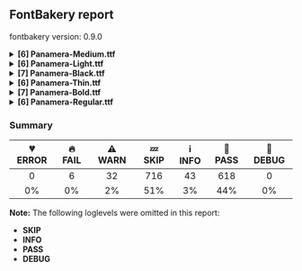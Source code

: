 ## FontBakery report

fontbakery version: 0.9.0

<details><summary><b>[6] Panamera-Medium.ttf</b></summary><div><details><summary>🔥 <b>FAIL:</b> Do we have the latest version of FontBakery installed? (<a href="https://font-bakery.readthedocs.io/en/stable/fontbakery/profiles/universal.html#com.google.fonts/check/fontbakery_version">com.google.fonts/check/fontbakery_version</a>)</summary><div>


* 🔥 **FAIL** Current FontBakery version is 0.9.0, while a newer 0.9.2 is already available. Please upgrade it with 'pip install -U fontbakery' [code: outdated-fontbakery]
</div></details><details><summary>⚠ <b>WARN:</b> Is there kerning info for non-ligated sequences? (<a href="https://font-bakery.readthedocs.io/en/stable/fontbakery/profiles/googlefonts.html#com.google.fonts/check/kerning_for_non_ligated_sequences">com.google.fonts/check/kerning_for_non_ligated_sequences</a>)</summary><div>


* ⚠ **WARN** GPOS table lacks kerning info for the following non-ligated sequences:

	- f + f

	- f + l

	- l + f

	- f + i

	- i + l [code: lacks-kern-info]
</div></details><details><summary>⚠ <b>WARN:</b> Check if each glyph has the recommended amount of contours. (<a href="https://font-bakery.readthedocs.io/en/stable/fontbakery/profiles/universal.html#com.google.fonts/check/contour_count">com.google.fonts/check/contour_count</a>)</summary><div>


* ⚠ **WARN** This check inspects the glyph outlines and detects the total number of contours in each of them. The expected values are infered from the typical ammounts of contours observed in a large collection of reference font families. The divergences listed below may simply indicate a significantly different design on some of your glyphs. On the other hand, some of these may flag actual bugs in the font such as glyphs mapped to an incorrect codepoint. Please consider reviewing the design and codepoint assignment of these to make sure they are correct.

The following glyphs do not have the recommended number of contours:

	- Glyph name: ae	Contours detected: 4	Expected: 3

	- Glyph name: aogonek	Contours detected: 3	Expected: 2

	- Glyph name: eogonek	Contours detected: 3	Expected: 2

	- Glyph name: oe	Contours detected: 4	Expected: 3

	- Glyph name: Uogonek	Contours detected: 2	Expected: 1

	- Glyph name: uogonek	Contours detected: 2	Expected: 1

	- Glyph name: uni01EA	Contours detected: 3	Expected: 2

	- Glyph name: uni01EB	Contours detected: 3	Expected: 2

	- Glyph name: aeacute	Contours detected: 5	Expected: 4

	- Glyph name: uni1E08	Contours detected: 3	Expected: 2

	- Glyph name: uni1E09	Contours detected: 3	Expected: 2

	- Glyph name: uni1E1C	Contours detected: 3	Expected: 2

	- Glyph name: uni1E1D	Contours detected: 4	Expected: 3

	- Glyph name: Uogonek	Contours detected: 2	Expected: 1

	- Glyph name: ae	Contours detected: 4	Expected: 3

	- Glyph name: aeacute	Contours detected: 5	Expected: 4

	- Glyph name: aogonek	Contours detected: 3	Expected: 2

	- Glyph name: eogonek	Contours detected: 3	Expected: 2

	- Glyph name: oe	Contours detected: 4	Expected: 3

	- Glyph name: uni1E08	Contours detected: 3	Expected: 2

	- Glyph name: uni1E09	Contours detected: 3	Expected: 2

	- Glyph name: uni1E1C	Contours detected: 3	Expected: 2

	- Glyph name: uni1E1D	Contours detected: 4	Expected: 3

	- Glyph name: uogonek	Contours detected: 2	Expected: 1
 [code: contour-count]
</div></details><details><summary>⚠ <b>WARN:</b> Do any segments have colinear vectors? (<a href="https://font-bakery.readthedocs.io/en/stable/fontbakery/profiles/<Section: Outline Correctness Checks>.html#com.google.fonts/check/outline_colinear_vectors">com.google.fonts/check/outline_colinear_vectors</a>)</summary><div>


* ⚠ **WARN** The following glyphs have colinear vectors:

	* b (U+0062): L<<127.0,133.0>--<132.0,81.0>> -> L<<132.0,81.0>--<132.0,0.0>>

	* b (U+0062): L<<132.0,700.0>--<132.0,435.0>> -> L<<132.0,435.0>--<125.0,360.0>>

	* d (U+0064): L<<473.0,0.0>--<473.0,81.0>> -> L<<473.0,81.0>--<478.0,133.0>>

	* d (U+0064): L<<480.0,360.0>--<473.0,435.0>> -> L<<473.0,435.0>--<473.0,700.0>>

	* dcaron (U+010F): L<<473.0,0.0>--<473.0,81.0>> -> L<<473.0,81.0>--<478.0,133.0>>

	* dcaron (U+010F): L<<480.0,360.0>--<473.0,435.0>> -> L<<473.0,435.0>--<473.0,700.0>>

	* dcroat (U+0111): L<<473.0,0.0>--<473.0,81.0>> -> L<<473.0,81.0>--<478.0,133.0>>

	* dcroat (U+0111): L<<480.0,360.0>--<473.0,435.0>> -> L<<473.0,435.0>--<473.0,574.0>>

	* dmacronbelow (U+1E0F): L<<473.0,0.0>--<473.0,81.0>> -> L<<473.0,81.0>--<478.0,133.0>>

	* dmacronbelow (U+1E0F): L<<480.0,360.0>--<473.0,435.0>> -> L<<473.0,435.0>--<473.0,700.0>>

	* exclam (U+0021): L<<120.0,216.0>--<100.0,596.0>> -> L<<100.0,596.0>--<100.0,731.0>>

	* exclam (U+0021): L<<210.0,731.0>--<209.0,596.0>> -> L<<209.0,596.0>--<190.0,216.0>>

	* exclamdown (U+00A1): L<<100.0,-191.0>--<100.0,-56.0>> -> L<<100.0,-56.0>--<120.0,324.0>>

	* exclamdown (U+00A1): L<<190.0,324.0>--<209.0,-56.0>> -> L<<209.0,-56.0>--<210.0,-191.0>>

	* g (U+0067): L<<478.0,367.0>--<473.0,419.0>> -> L<<473.0,419.0>--<473.0,500.0>>

	* gbreve (U+011F): L<<478.0,367.0>--<473.0,419.0>> -> L<<473.0,419.0>--<473.0,500.0>>

	* gcaron (U+01E7): L<<478.0,367.0>--<473.0,419.0>> -> L<<473.0,419.0>--<473.0,500.0>>

	* gcircumflex (U+011D): L<<478.0,367.0>--<473.0,419.0>> -> L<<473.0,419.0>--<473.0,500.0>>

	* gdotaccent (U+0121): L<<478.0,367.0>--<473.0,419.0>> -> L<<473.0,419.0>--<473.0,500.0>>

	* p (U+0070): L<<125.0,140.0>--<132.0,65.0>> -> L<<132.0,65.0>--<132.0,-200.0>>

	* p (U+0070): L<<132.0,500.0>--<132.0,419.0>> -> L<<132.0,419.0>--<127.0,367.0>>

	* q (U+0071): L<<473.0,-200.0>--<473.0,65.0>> -> L<<473.0,65.0>--<480.0,140.0>>

	* q (U+0071): L<<478.0,367.0>--<473.0,419.0>> -> L<<473.0,419.0>--<473.0,500.0>>

	* thorn (U+00FE): L<<116.0,114.0>--<120.0,56.0>> -> L<<120.0,56.0>--<120.0,-219.0>>

	* thorn (U+00FE): L<<120.0,789.0>--<120.0,433.0>> -> L<<120.0,433.0>--<116.0,377.0>>

	* uni0123 (U+0123): L<<478.0,367.0>--<473.0,419.0>> -> L<<473.0,419.0>--<473.0,500.0>>

	* uni1E0D (U+1E0D): L<<473.0,0.0>--<473.0,81.0>> -> L<<473.0,81.0>--<478.0,133.0>>

	* uni1E0D (U+1E0D): L<<480.0,360.0>--<473.0,435.0>> -> L<<473.0,435.0>--<473.0,700.0>>

	* uni1E21 (U+1E21): L<<478.0,367.0>--<473.0,419.0>> -> L<<473.0,419.0>--<473.0,500.0>> [code: found-colinear-vectors]
</div></details><details><summary>⚠ <b>WARN:</b> Do outlines contain any jaggy segments? (<a href="https://font-bakery.readthedocs.io/en/stable/fontbakery/profiles/<Section: Outline Correctness Checks>.html#com.google.fonts/check/outline_jaggy_segments">com.google.fonts/check/outline_jaggy_segments</a>)</summary><div>


* ⚠ **WARN** The following glyphs have jaggy segments:

	* G (U+0047): L<<637.0,0.0>--<637.0,214.0>>/B<<637.0,214.0>-<631.0,151.0>-<601.5,101.5>> = 5.4403320310054815

	* Gbreve (U+011E): L<<637.0,0.0>--<637.0,214.0>>/B<<637.0,214.0>-<631.0,151.0>-<601.5,101.5>> = 5.4403320310054815

	* Gcaron (U+01E6): L<<637.0,0.0>--<637.0,214.0>>/B<<637.0,214.0>-<631.0,151.0>-<601.5,101.5>> = 5.4403320310054815

	* Gcircumflex (U+011C): L<<637.0,0.0>--<637.0,214.0>>/B<<637.0,214.0>-<631.0,151.0>-<601.5,101.5>> = 5.4403320310054815

	* Gdotaccent (U+0120): L<<637.0,0.0>--<637.0,214.0>>/B<<637.0,214.0>-<631.0,151.0>-<601.5,101.5>> = 5.4403320310054815

	* b (U+0062): B<<193.0,29.5>-<146.0,70.0>-<127.0,133.0>>/L<<127.0,133.0>--<132.0,81.0>> = 11.290319588143252

	* b (U+0062): L<<132.0,435.0>--<125.0,360.0>>/B<<125.0,360.0>-<144.0,427.0>-<192.0,470.0>> = 10.500227738762598

	* d (U+0064): B<<413.0,470.0>-<461.0,427.0>-<480.0,360.0>>/L<<480.0,360.0>--<473.0,435.0>> = 10.500227738762598

	* d (U+0064): L<<473.0,81.0>--<478.0,133.0>>/B<<478.0,133.0>-<459.0,70.0>-<412.0,29.5>> = 11.290319588143252

	* dcaron (U+010F): B<<413.0,470.0>-<461.0,427.0>-<480.0,360.0>>/L<<480.0,360.0>--<473.0,435.0>> = 10.500227738762598

	* dcaron (U+010F): L<<473.0,81.0>--<478.0,133.0>>/B<<478.0,133.0>-<459.0,70.0>-<412.0,29.5>> = 11.290319588143252

	* dcroat (U+0111): B<<413.0,470.0>-<461.0,427.0>-<480.0,360.0>>/L<<480.0,360.0>--<473.0,435.0>> = 10.500227738762598

	* dcroat (U+0111): L<<473.0,81.0>--<478.0,133.0>>/B<<478.0,133.0>-<459.0,70.0>-<412.0,29.5>> = 11.290319588143252

	* dmacronbelow (U+1E0F): B<<413.0,470.0>-<461.0,427.0>-<480.0,360.0>>/L<<480.0,360.0>--<473.0,435.0>> = 10.500227738762598

	* dmacronbelow (U+1E0F): L<<473.0,81.0>--<478.0,133.0>>/B<<478.0,133.0>-<459.0,70.0>-<412.0,29.5>> = 11.290319588143252

	* f (U+0066): L<<8.0,501.0>--<143.0,501.0>>/B<<143.0,501.0>-<102.0,509.0>-<78.0,539.0>> = 11.04094018032372

	* g (U+0067): B<<412.0,470.5>-<459.0,430.0>-<478.0,367.0>>/L<<478.0,367.0>--<473.0,419.0>> = 11.29031958814322

	* g (U+0067): L<<473.0,87.0>--<478.0,133.0>>/B<<478.0,133.0>-<458.0,69.0>-<410.5,28.0>> = 11.150576734569476

	* gbreve (U+011F): B<<412.0,470.5>-<459.0,430.0>-<478.0,367.0>>/L<<478.0,367.0>--<473.0,419.0>> = 11.29031958814322

	* gbreve (U+011F): L<<473.0,87.0>--<478.0,133.0>>/B<<478.0,133.0>-<458.0,69.0>-<410.5,28.0>> = 11.150576734569476

	* gcaron (U+01E7): B<<412.0,470.5>-<459.0,430.0>-<478.0,367.0>>/L<<478.0,367.0>--<473.0,419.0>> = 11.29031958814322

	* gcaron (U+01E7): L<<473.0,87.0>--<478.0,133.0>>/B<<478.0,133.0>-<458.0,69.0>-<410.5,28.0>> = 11.150576734569476

	* gcircumflex (U+011D): B<<412.0,470.5>-<459.0,430.0>-<478.0,367.0>>/L<<478.0,367.0>--<473.0,419.0>> = 11.29031958814322

	* gcircumflex (U+011D): L<<473.0,87.0>--<478.0,133.0>>/B<<478.0,133.0>-<458.0,69.0>-<410.5,28.0>> = 11.150576734569476

	* gdotaccent (U+0121): B<<412.0,470.5>-<459.0,430.0>-<478.0,367.0>>/L<<478.0,367.0>--<473.0,419.0>> = 11.29031958814322

	* gdotaccent (U+0121): L<<473.0,87.0>--<478.0,133.0>>/B<<478.0,133.0>-<458.0,69.0>-<410.5,28.0>> = 11.150576734569476

	* p (U+0070): B<<192.0,30.0>-<144.0,73.0>-<125.0,140.0>>/L<<125.0,140.0>--<132.0,65.0>> = 10.500227738762634

	* p (U+0070): L<<132.0,419.0>--<127.0,367.0>>/B<<127.0,367.0>-<146.0,430.0>-<193.0,470.5>> = 11.29031958814322

	* q (U+0071): B<<412.0,470.5>-<459.0,430.0>-<478.0,367.0>>/L<<478.0,367.0>--<473.0,419.0>> = 11.29031958814322

	* q (U+0071): L<<473.0,65.0>--<480.0,140.0>>/B<<480.0,140.0>-<461.0,73.0>-<413.0,30.0>> = 10.500227738762634

	* uni0122 (U+0122): L<<637.0,0.0>--<637.0,214.0>>/B<<637.0,214.0>-<631.0,151.0>-<601.5,101.5>> = 5.4403320310054815

	* uni0123 (U+0123): B<<412.0,470.5>-<459.0,430.0>-<478.0,367.0>>/L<<478.0,367.0>--<473.0,419.0>> = 11.29031958814322

	* uni0123 (U+0123): L<<473.0,87.0>--<478.0,133.0>>/B<<478.0,133.0>-<458.0,69.0>-<410.5,28.0>> = 11.150576734569476

	* uni1E0D (U+1E0D): B<<413.0,470.0>-<461.0,427.0>-<480.0,360.0>>/L<<480.0,360.0>--<473.0,435.0>> = 10.500227738762598

	* uni1E0D (U+1E0D): L<<473.0,81.0>--<478.0,133.0>>/B<<478.0,133.0>-<459.0,70.0>-<412.0,29.5>> = 11.290319588143252

	* uni1E20 (U+1E20): L<<637.0,0.0>--<637.0,214.0>>/B<<637.0,214.0>-<631.0,151.0>-<601.5,101.5>> = 5.4403320310054815

	* uni1E21 (U+1E21): B<<412.0,470.5>-<459.0,430.0>-<478.0,367.0>>/L<<478.0,367.0>--<473.0,419.0>> = 11.29031958814322

	* uni1E21 (U+1E21): L<<473.0,87.0>--<478.0,133.0>>/B<<478.0,133.0>-<458.0,69.0>-<410.5,28.0>> = 11.150576734569476 [code: found-jaggy-segments]
</div></details><details><summary>⚠ <b>WARN:</b> Do outlines contain any semi-vertical or semi-horizontal lines? (<a href="https://font-bakery.readthedocs.io/en/stable/fontbakery/profiles/<Section: Outline Correctness Checks>.html#com.google.fonts/check/outline_semi_vertical">com.google.fonts/check/outline_semi_vertical</a>)</summary><div>


* ⚠ **WARN** The following glyphs have semi-vertical/semi-horizontal lines:

	* Dcroat (U+0110): L<<261.0,275.0>--<260.0,71.0>>

	* Eth (U+00D0): L<<261.0,275.0>--<260.0,71.0>>

	* IJ (U+0132): L<<749.0,700.0>--<750.0,220.0>>

	* IJacute (U+E133): L<<749.0,700.0>--<750.0,220.0>>

	* J (U+004A): L<<507.0,700.0>--<508.0,220.0>>

	* Jcircumflex (U+0134): L<<507.0,700.0>--<508.0,220.0>>

	* U (U+0055): L<<49.0,218.0>--<50.0,700.0>>

	* U (U+0055): L<<572.0,700.0>--<573.0,218.0>>

	* Uacute (U+00DA): L<<49.0,218.0>--<50.0,700.0>>

	* Uacute (U+00DA): L<<572.0,700.0>--<573.0,218.0>>

	* Ubreve (U+016C): L<<49.0,218.0>--<50.0,700.0>>

	* Ubreve (U+016C): L<<572.0,700.0>--<573.0,218.0>>

	* Ucircumflex (U+00DB): L<<49.0,218.0>--<50.0,700.0>>

	* Ucircumflex (U+00DB): L<<572.0,700.0>--<573.0,218.0>>

	* Udieresis (U+00DC): L<<49.0,218.0>--<50.0,700.0>>

	* Udieresis (U+00DC): L<<572.0,700.0>--<573.0,218.0>>

	* Ugrave (U+00D9): L<<49.0,218.0>--<50.0,700.0>>

	* Ugrave (U+00D9): L<<572.0,700.0>--<573.0,218.0>>

	* Uhungarumlaut (U+0170): L<<49.0,218.0>--<50.0,700.0>>

	* Uhungarumlaut (U+0170): L<<572.0,700.0>--<573.0,218.0>>

	* Umacron (U+016A): L<<49.0,218.0>--<50.0,700.0>>

	* Umacron (U+016A): L<<572.0,700.0>--<573.0,218.0>>

	* Uogonek (U+0172): L<<49.0,218.0>--<50.0,700.0>>

	* Uogonek (U+0172): L<<572.0,700.0>--<573.0,218.0>>

	* Uring (U+016E): L<<49.0,218.0>--<50.0,700.0>>

	* Uring (U+016E): L<<572.0,700.0>--<573.0,218.0>>

	* Utilde (U+0168): L<<49.0,218.0>--<50.0,700.0>>

	* Utilde (U+0168): L<<572.0,700.0>--<573.0,218.0>>

	* b (U+0062): L<<45.0,0.0>--<44.0,700.0>>

	* exclam (U+0021): L<<210.0,731.0>--<209.0,596.0>>

	* exclamdown (U+00A1): L<<209.0,-56.0>--<210.0,-191.0>>

	* four (U+0034): L<<361.0,220.0>--<32.0,221.0>>

	* g (U+0067): L<<560.0,500.0>--<561.0,3.0>>

	* gbreve (U+011F): L<<560.0,500.0>--<561.0,3.0>>

	* gcaron (U+01E7): L<<560.0,500.0>--<561.0,3.0>>

	* gcircumflex (U+011D): L<<560.0,500.0>--<561.0,3.0>>

	* gdotaccent (U+0121): L<<560.0,500.0>--<561.0,3.0>>

	* onequarter (U+00BC): L<<606.0,133.0>--<407.0,134.0>>

	* p (U+0070): L<<44.0,-200.0>--<45.0,500.0>>

	* q (U+0071): L<<560.0,500.0>--<561.0,-200.0>>

	* thorn (U+00FE): L<<32.0,-219.0>--<33.0,789.0>>

	* threequarters (U+00BE): L<<606.0,133.0>--<407.0,134.0>>

	* uni0123 (U+0123): L<<560.0,500.0>--<561.0,3.0>>

	* uni018F (U+018F): L<<48.0,367.0>--<635.0,369.0>>

	* uni1E21 (U+1E21): L<<560.0,500.0>--<561.0,3.0>>

	* uni1E78 (U+1E78): L<<49.0,218.0>--<50.0,700.0>>

	* uni1E78 (U+1E78): L<<572.0,700.0>--<573.0,218.0>>

	* uni1E7A (U+1E7A): L<<49.0,218.0>--<50.0,700.0>>

	* uni1E7A (U+1E7A): L<<572.0,700.0>--<573.0,218.0>>

	* uni1EE4 (U+1EE4): L<<49.0,218.0>--<50.0,700.0>>

	* uni1EE4 (U+1EE4): L<<572.0,700.0>--<573.0,218.0>>

	* uni2074 (U+2074): L<<219.0,528.0>--<20.0,529.0>>

	* uni2084 (U+2084): L<<219.0,133.0>--<20.0,134.0>> [code: found-semi-vertical]
</div></details><br></div></details><details><summary><b>[6] Panamera-Light.ttf</b></summary><div><details><summary>🔥 <b>FAIL:</b> Do we have the latest version of FontBakery installed? (<a href="https://font-bakery.readthedocs.io/en/stable/fontbakery/profiles/universal.html#com.google.fonts/check/fontbakery_version">com.google.fonts/check/fontbakery_version</a>)</summary><div>


* 🔥 **FAIL** Current FontBakery version is 0.9.0, while a newer 0.9.2 is already available. Please upgrade it with 'pip install -U fontbakery' [code: outdated-fontbakery]
</div></details><details><summary>⚠ <b>WARN:</b> Is there kerning info for non-ligated sequences? (<a href="https://font-bakery.readthedocs.io/en/stable/fontbakery/profiles/googlefonts.html#com.google.fonts/check/kerning_for_non_ligated_sequences">com.google.fonts/check/kerning_for_non_ligated_sequences</a>)</summary><div>


* ⚠ **WARN** GPOS table lacks kerning info for the following non-ligated sequences:

	- f + f

	- f + l

	- l + f

	- f + i

	- i + l [code: lacks-kern-info]
</div></details><details><summary>⚠ <b>WARN:</b> Check if each glyph has the recommended amount of contours. (<a href="https://font-bakery.readthedocs.io/en/stable/fontbakery/profiles/universal.html#com.google.fonts/check/contour_count">com.google.fonts/check/contour_count</a>)</summary><div>


* ⚠ **WARN** This check inspects the glyph outlines and detects the total number of contours in each of them. The expected values are infered from the typical ammounts of contours observed in a large collection of reference font families. The divergences listed below may simply indicate a significantly different design on some of your glyphs. On the other hand, some of these may flag actual bugs in the font such as glyphs mapped to an incorrect codepoint. Please consider reviewing the design and codepoint assignment of these to make sure they are correct.

The following glyphs do not have the recommended number of contours:

	- Glyph name: ae	Contours detected: 4	Expected: 3

	- Glyph name: aogonek	Contours detected: 3	Expected: 2

	- Glyph name: eogonek	Contours detected: 3	Expected: 2

	- Glyph name: oe	Contours detected: 4	Expected: 3

	- Glyph name: Uogonek	Contours detected: 2	Expected: 1

	- Glyph name: uogonek	Contours detected: 2	Expected: 1

	- Glyph name: uni01EA	Contours detected: 3	Expected: 2

	- Glyph name: uni01EB	Contours detected: 3	Expected: 2

	- Glyph name: aeacute	Contours detected: 5	Expected: 4

	- Glyph name: uni1E08	Contours detected: 3	Expected: 2

	- Glyph name: uni1E09	Contours detected: 3	Expected: 2

	- Glyph name: uni1E1C	Contours detected: 3	Expected: 2

	- Glyph name: uni1E1D	Contours detected: 4	Expected: 3

	- Glyph name: Uogonek	Contours detected: 2	Expected: 1

	- Glyph name: ae	Contours detected: 4	Expected: 3

	- Glyph name: aeacute	Contours detected: 5	Expected: 4

	- Glyph name: aogonek	Contours detected: 3	Expected: 2

	- Glyph name: eogonek	Contours detected: 3	Expected: 2

	- Glyph name: oe	Contours detected: 4	Expected: 3

	- Glyph name: uni1E08	Contours detected: 3	Expected: 2

	- Glyph name: uni1E09	Contours detected: 3	Expected: 2

	- Glyph name: uni1E1C	Contours detected: 3	Expected: 2

	- Glyph name: uni1E1D	Contours detected: 4	Expected: 3

	- Glyph name: uogonek	Contours detected: 2	Expected: 1
 [code: contour-count]
</div></details><details><summary>⚠ <b>WARN:</b> Do any segments have colinear vectors? (<a href="https://font-bakery.readthedocs.io/en/stable/fontbakery/profiles/<Section: Outline Correctness Checks>.html#com.google.fonts/check/outline_colinear_vectors">com.google.fonts/check/outline_colinear_vectors</a>)</summary><div>


* ⚠ **WARN** The following glyphs have colinear vectors:

	* exclam (U+0021): L<<142.0,214.0>--<123.0,608.0>> -> L<<123.0,608.0>--<123.0,731.0>>

	* exclam (U+0021): L<<187.0,731.0>--<187.0,608.0>> -> L<<187.0,608.0>--<168.0,214.0>>

	* exclamdown (U+00A1): L<<123.0,-191.0>--<123.0,-68.0>> -> L<<123.0,-68.0>--<142.0,326.0>>

	* exclamdown (U+00A1): L<<168.0,326.0>--<187.0,-68.0>> -> L<<187.0,-68.0>--<187.0,-191.0>>

	* thorn (U+00FE): L<<74.0,177.0>--<81.0,96.0>> -> L<<81.0,96.0>--<81.0,-238.0>> [code: found-colinear-vectors]
</div></details><details><summary>⚠ <b>WARN:</b> Do outlines contain any jaggy segments? (<a href="https://font-bakery.readthedocs.io/en/stable/fontbakery/profiles/<Section: Outline Correctness Checks>.html#com.google.fonts/check/outline_jaggy_segments">com.google.fonts/check/outline_jaggy_segments</a>)</summary><div>


* ⚠ **WARN** The following glyphs have jaggy segments:

	* G (U+0047): L<<661.0,0.0>--<661.0,248.0>>/B<<661.0,248.0>-<646.0,135.0>-<577.0,65.0>> = 7.5614284276669235

	* Gbreve (U+011E): L<<661.0,0.0>--<661.0,248.0>>/B<<661.0,248.0>-<646.0,135.0>-<577.0,65.0>> = 7.5614284276669235

	* Gcaron (U+01E6): L<<661.0,0.0>--<661.0,248.0>>/B<<661.0,248.0>-<646.0,135.0>-<577.0,65.0>> = 7.5614284276669235

	* Gcircumflex (U+011C): L<<661.0,0.0>--<661.0,248.0>>/B<<661.0,248.0>-<646.0,135.0>-<577.0,65.0>> = 7.5614284276669235

	* Gdotaccent (U+0120): L<<661.0,0.0>--<661.0,248.0>>/B<<661.0,248.0>-<646.0,135.0>-<577.0,65.0>> = 7.5614284276669235

	* at (U+0040): B<<680.0,32.0>-<644.0,64.0>-<644.0,150.0>>/B<<644.0,150.0>-<635.0,88.0>-<607.5,51.5>> = 8.259437979878793

	* b (U+0062): B<<128.5,80.0>-<101.0,121.0>-<89.0,168.0>>/L<<89.0,168.0>--<95.0,118.0>> = 7.479946565572559

	* b (U+0062): L<<95.0,398.0>--<87.0,327.0>>/B<<87.0,327.0>-<99.0,375.0>-<126.5,417.5>> = 7.607495719096593

	* d (U+0064): B<<456.5,417.5>-<484.0,375.0>-<496.0,327.0>>/L<<496.0,327.0>--<488.0,398.0>> = 7.607495719096593

	* d (U+0064): L<<488.0,118.0>--<494.0,168.0>>/B<<494.0,168.0>-<482.0,121.0>-<454.5,80.0>> = 7.479946565572559

	* dcaron (U+010F): B<<456.5,417.5>-<484.0,375.0>-<496.0,327.0>>/L<<496.0,327.0>--<488.0,398.0>> = 7.607495719096593

	* dcaron (U+010F): L<<488.0,118.0>--<494.0,168.0>>/B<<494.0,168.0>-<482.0,121.0>-<454.5,80.0>> = 7.479946565572559

	* dcroat (U+0111): B<<456.5,417.5>-<484.0,375.0>-<496.0,327.0>>/L<<496.0,327.0>--<488.0,398.0>> = 7.607495719096593

	* dcroat (U+0111): L<<488.0,118.0>--<494.0,168.0>>/B<<494.0,168.0>-<482.0,121.0>-<454.5,80.0>> = 7.479946565572559

	* dmacronbelow (U+1E0F): B<<456.5,417.5>-<484.0,375.0>-<496.0,327.0>>/L<<496.0,327.0>--<488.0,398.0>> = 7.607495719096593

	* dmacronbelow (U+1E0F): L<<488.0,118.0>--<494.0,168.0>>/B<<494.0,168.0>-<482.0,121.0>-<454.5,80.0>> = 7.479946565572559

	* f (U+0066): L<<9.0,501.0>--<176.0,501.0>>/B<<176.0,501.0>-<115.0,511.0>-<86.5,547.5>> = 9.30994017498601

	* g (U+0067): B<<454.5,420.0>-<482.0,379.0>-<494.0,332.0>>/L<<494.0,332.0>--<488.0,382.0>> = 7.479946565572559

	* g (U+0067): L<<488.0,116.0>--<494.0,167.0>>/B<<494.0,167.0>-<482.0,120.0>-<454.0,79.0>> = 7.6128831704466275

	* gbreve (U+011F): B<<454.5,420.0>-<482.0,379.0>-<494.0,332.0>>/L<<494.0,332.0>--<488.0,382.0>> = 7.479946565572559

	* gbreve (U+011F): L<<488.0,116.0>--<494.0,167.0>>/B<<494.0,167.0>-<482.0,120.0>-<454.0,79.0>> = 7.6128831704466275

	* gcaron (U+01E7): B<<454.5,420.0>-<482.0,379.0>-<494.0,332.0>>/L<<494.0,332.0>--<488.0,382.0>> = 7.479946565572559

	* gcaron (U+01E7): L<<488.0,116.0>--<494.0,167.0>>/B<<494.0,167.0>-<482.0,120.0>-<454.0,79.0>> = 7.6128831704466275

	* gcircumflex (U+011D): B<<454.5,420.0>-<482.0,379.0>-<494.0,332.0>>/L<<494.0,332.0>--<488.0,382.0>> = 7.479946565572559

	* gcircumflex (U+011D): L<<488.0,116.0>--<494.0,167.0>>/B<<494.0,167.0>-<482.0,120.0>-<454.0,79.0>> = 7.6128831704466275

	* gdotaccent (U+0121): B<<454.5,420.0>-<482.0,379.0>-<494.0,332.0>>/L<<494.0,332.0>--<488.0,382.0>> = 7.479946565572559

	* gdotaccent (U+0121): L<<488.0,116.0>--<494.0,167.0>>/B<<494.0,167.0>-<482.0,120.0>-<454.0,79.0>> = 7.6128831704466275

	* p (U+0070): B<<126.5,82.5>-<99.0,125.0>-<87.0,173.0>>/L<<87.0,173.0>--<95.0,102.0>> = 7.607495719096593

	* p (U+0070): L<<95.0,382.0>--<89.0,332.0>>/B<<89.0,332.0>-<101.0,379.0>-<128.5,420.0>> = 7.479946565572559

	* q (U+0071): B<<454.5,420.0>-<482.0,379.0>-<494.0,332.0>>/L<<494.0,332.0>--<488.0,382.0>> = 7.479946565572559

	* q (U+0071): L<<488.0,102.0>--<496.0,173.0>>/B<<496.0,173.0>-<484.0,125.0>-<456.5,82.5>> = 7.607495719096593

	* r (U+0072): L<<94.0,500.0>--<94.0,331.0>>/B<<94.0,331.0>-<105.0,387.0>-<135.5,426.0>> = 11.113040535948294

	* racute (U+0155): L<<94.0,500.0>--<94.0,331.0>>/B<<94.0,331.0>-<105.0,387.0>-<135.5,426.0>> = 11.113040535948294

	* rcaron (U+0159): L<<94.0,500.0>--<94.0,331.0>>/B<<94.0,331.0>-<105.0,387.0>-<135.5,426.0>> = 11.113040535948294

	* rmacronbelow (U+1E5F): L<<94.0,500.0>--<94.0,331.0>>/B<<94.0,331.0>-<105.0,387.0>-<135.5,426.0>> = 11.113040535948294

	* thorn (U+00FE): B<<112.5,83.0>-<85.0,128.0>-<74.0,177.0>>/L<<74.0,177.0>--<81.0,96.0>> = 7.713340958431738

	* thorn (U+00FE): L<<81.0,376.0>--<74.0,307.0>>/B<<74.0,307.0>-<85.0,357.0>-<112.0,402.5>> = 6.614622032368609

	* uni0122 (U+0122): L<<661.0,0.0>--<661.0,248.0>>/B<<661.0,248.0>-<646.0,135.0>-<577.0,65.0>> = 7.5614284276669235

	* uni0123 (U+0123): B<<454.5,420.0>-<482.0,379.0>-<494.0,332.0>>/L<<494.0,332.0>--<488.0,382.0>> = 7.479946565572559

	* uni0123 (U+0123): L<<488.0,116.0>--<494.0,167.0>>/B<<494.0,167.0>-<482.0,120.0>-<454.0,79.0>> = 7.6128831704466275

	* uni0157 (U+0157): L<<94.0,500.0>--<94.0,331.0>>/B<<94.0,331.0>-<105.0,387.0>-<135.5,426.0>> = 11.113040535948294

	* uni03A9 (U+03A9): B<<627.0,88.5>-<594.0,55.0>-<550.0,44.0>>/L<<550.0,44.0>--<742.0,44.0>> = 14.036243467926484

	* uni1E0D (U+1E0D): B<<456.5,417.5>-<484.0,375.0>-<496.0,327.0>>/L<<496.0,327.0>--<488.0,398.0>> = 7.607495719096593

	* uni1E0D (U+1E0D): L<<488.0,118.0>--<494.0,168.0>>/B<<494.0,168.0>-<482.0,121.0>-<454.5,80.0>> = 7.479946565572559

	* uni1E20 (U+1E20): L<<661.0,0.0>--<661.0,248.0>>/B<<661.0,248.0>-<646.0,135.0>-<577.0,65.0>> = 7.5614284276669235

	* uni1E21 (U+1E21): B<<454.5,420.0>-<482.0,379.0>-<494.0,332.0>>/L<<494.0,332.0>--<488.0,382.0>> = 7.479946565572559

	* uni1E21 (U+1E21): L<<488.0,116.0>--<494.0,167.0>>/B<<494.0,167.0>-<482.0,120.0>-<454.0,79.0>> = 7.6128831704466275

	* uni1E5B (U+1E5B): L<<94.0,500.0>--<94.0,331.0>>/B<<94.0,331.0>-<105.0,387.0>-<135.5,426.0>> = 11.113040535948294

	* uni2126 (U+2126): B<<627.0,88.5>-<594.0,55.0>-<550.0,44.0>>/L<<550.0,44.0>--<742.0,44.0>> = 14.036243467926484 [code: found-jaggy-segments]
</div></details><details><summary>⚠ <b>WARN:</b> Do outlines contain any semi-vertical or semi-horizontal lines? (<a href="https://font-bakery.readthedocs.io/en/stable/fontbakery/profiles/<Section: Outline Correctness Checks>.html#com.google.fonts/check/outline_semi_vertical">com.google.fonts/check/outline_semi_vertical</a>)</summary><div>


* ⚠ **WARN** The following glyphs have semi-vertical/semi-horizontal lines:

	* D (U+0044): L<<217.0,659.0>--<98.0,658.0>>

	* Dcaron (U+010E): L<<217.0,659.0>--<98.0,658.0>>

	* Dcroat (U+0110): L<<327.0,659.0>--<208.0,658.0>>

	* Dmacronbelow (U+1E0E): L<<217.0,659.0>--<98.0,658.0>>

	* Eth (U+00D0): L<<327.0,659.0>--<208.0,658.0>>

	* IJ (U+0132): L<<695.0,700.0>--<696.0,195.0>>

	* IJacute (U+E133): L<<695.0,700.0>--<696.0,195.0>>

	* J (U+004A): L<<487.0,700.0>--<488.0,195.0>>

	* Jcircumflex (U+0134): L<<487.0,700.0>--<488.0,195.0>>

	* R (U+0052): L<<233.0,390.0>--<99.0,389.0>>

	* Racute (U+0154): L<<233.0,390.0>--<99.0,389.0>>

	* Rcaron (U+0158): L<<233.0,390.0>--<99.0,389.0>>

	* Rmacronbelow (U+1E5E): L<<233.0,390.0>--<99.0,389.0>>

	* U (U+0055): L<<561.0,700.0>--<562.0,212.0>>

	* U (U+0055): L<<60.0,212.0>--<61.0,700.0>>

	* Uacute (U+00DA): L<<561.0,700.0>--<562.0,212.0>>

	* Uacute (U+00DA): L<<60.0,212.0>--<61.0,700.0>>

	* Ubreve (U+016C): L<<561.0,700.0>--<562.0,212.0>>

	* Ubreve (U+016C): L<<60.0,212.0>--<61.0,700.0>>

	* Ucircumflex (U+00DB): L<<561.0,700.0>--<562.0,212.0>>

	* Ucircumflex (U+00DB): L<<60.0,212.0>--<61.0,700.0>>

	* Udieresis (U+00DC): L<<561.0,700.0>--<562.0,212.0>>

	* Udieresis (U+00DC): L<<60.0,212.0>--<61.0,700.0>>

	* Ugrave (U+00D9): L<<561.0,700.0>--<562.0,212.0>>

	* Ugrave (U+00D9): L<<60.0,212.0>--<61.0,700.0>>

	* Uhungarumlaut (U+0170): L<<561.0,700.0>--<562.0,212.0>>

	* Uhungarumlaut (U+0170): L<<60.0,212.0>--<61.0,700.0>>

	* Umacron (U+016A): L<<561.0,700.0>--<562.0,212.0>>

	* Umacron (U+016A): L<<60.0,212.0>--<61.0,700.0>>

	* Uogonek (U+0172): L<<561.0,700.0>--<562.0,212.0>>

	* Uogonek (U+0172): L<<60.0,212.0>--<61.0,700.0>>

	* Uring (U+016E): L<<561.0,700.0>--<562.0,212.0>>

	* Uring (U+016E): L<<60.0,212.0>--<61.0,700.0>>

	* Utilde (U+0168): L<<561.0,700.0>--<562.0,212.0>>

	* Utilde (U+0168): L<<60.0,212.0>--<61.0,700.0>>

	* b (U+0062): L<<51.0,0.0>--<50.0,700.0>>

	* four (U+0034): L<<380.0,242.0>--<34.0,243.0>>

	* g (U+0067): L<<532.0,500.0>--<533.0,-1.0>>

	* gbreve (U+011F): L<<532.0,500.0>--<533.0,-1.0>>

	* gcaron (U+01E7): L<<532.0,500.0>--<533.0,-1.0>>

	* gcircumflex (U+011D): L<<532.0,500.0>--<533.0,-1.0>>

	* gdotaccent (U+0121): L<<532.0,500.0>--<533.0,-1.0>>

	* p (U+0070): L<<50.0,-200.0>--<51.0,500.0>>

	* q (U+0071): L<<532.0,500.0>--<533.0,-200.0>>

	* thorn (U+00FE): L<<36.0,-238.0>--<37.0,808.0>>

	* uni0123 (U+0123): L<<532.0,500.0>--<533.0,-1.0>>

	* uni0156 (U+0156): L<<233.0,390.0>--<99.0,389.0>>

	* uni1E0C (U+1E0C): L<<217.0,659.0>--<98.0,658.0>>

	* uni1E21 (U+1E21): L<<532.0,500.0>--<533.0,-1.0>>

	* uni1E5A (U+1E5A): L<<233.0,390.0>--<99.0,389.0>>

	* uni1E78 (U+1E78): L<<561.0,700.0>--<562.0,212.0>>

	* uni1E78 (U+1E78): L<<60.0,212.0>--<61.0,700.0>>

	* uni1E7A (U+1E7A): L<<561.0,700.0>--<562.0,212.0>>

	* uni1E7A (U+1E7A): L<<60.0,212.0>--<61.0,700.0>>

	* uni1EE4 (U+1EE4): L<<561.0,700.0>--<562.0,212.0>>

	* uni1EE4 (U+1EE4): L<<60.0,212.0>--<61.0,700.0>>

	* yen (U+00A5): L<<316.0,332.0>--<473.0,331.0>>

	* yen (U+00A5): L<<97.0,331.0>--<256.0,332.0>> [code: found-semi-vertical]
</div></details><br></div></details><details><summary><b>[7] Panamera-Black.ttf</b></summary><div><details><summary>🔥 <b>FAIL:</b> Do we have the latest version of FontBakery installed? (<a href="https://font-bakery.readthedocs.io/en/stable/fontbakery/profiles/universal.html#com.google.fonts/check/fontbakery_version">com.google.fonts/check/fontbakery_version</a>)</summary><div>


* 🔥 **FAIL** Current FontBakery version is 0.9.0, while a newer 0.9.2 is already available. Please upgrade it with 'pip install -U fontbakery' [code: outdated-fontbakery]
</div></details><details><summary>⚠ <b>WARN:</b> Is there kerning info for non-ligated sequences? (<a href="https://font-bakery.readthedocs.io/en/stable/fontbakery/profiles/googlefonts.html#com.google.fonts/check/kerning_for_non_ligated_sequences">com.google.fonts/check/kerning_for_non_ligated_sequences</a>)</summary><div>


* ⚠ **WARN** GPOS table lacks kerning info for the following non-ligated sequences:

	- f + f

	- f + l

	- l + f

	- f + i

	- i + l [code: lacks-kern-info]
</div></details><details><summary>⚠ <b>WARN:</b> Check if each glyph has the recommended amount of contours. (<a href="https://font-bakery.readthedocs.io/en/stable/fontbakery/profiles/universal.html#com.google.fonts/check/contour_count">com.google.fonts/check/contour_count</a>)</summary><div>


* ⚠ **WARN** This check inspects the glyph outlines and detects the total number of contours in each of them. The expected values are infered from the typical ammounts of contours observed in a large collection of reference font families. The divergences listed below may simply indicate a significantly different design on some of your glyphs. On the other hand, some of these may flag actual bugs in the font such as glyphs mapped to an incorrect codepoint. Please consider reviewing the design and codepoint assignment of these to make sure they are correct.

The following glyphs do not have the recommended number of contours:

	- Glyph name: ampersand	Contours detected: 5	Expected: 1, 2or3

	- Glyph name: question	Contours detected: 3	Expected: 2

	- Glyph name: at	Contours detected: 4	Expected: 2

	- Glyph name: s	Contours detected: 3	Expected: 1

	- Glyph name: questiondown	Contours detected: 3	Expected: 2

	- Glyph name: germandbls	Contours detected: 2	Expected: 1

	- Glyph name: ae	Contours detected: 4	Expected: 3

	- Glyph name: aogonek	Contours detected: 3	Expected: 2

	- Glyph name: eogonek	Contours detected: 3	Expected: 2

	- Glyph name: oe	Contours detected: 4	Expected: 3

	- Glyph name: sacute	Contours detected: 4	Expected: 2

	- Glyph name: scircumflex	Contours detected: 4	Expected: 2

	- Glyph name: scedilla	Contours detected: 4	Expected: 1or2

	- Glyph name: scaron	Contours detected: 4	Expected: 2

	- Glyph name: Uogonek	Contours detected: 2	Expected: 1

	- Glyph name: uogonek	Contours detected: 2	Expected: 1

	- Glyph name: uni01EA	Contours detected: 3	Expected: 2

	- Glyph name: uni01EB	Contours detected: 3	Expected: 2

	- Glyph name: aeacute	Contours detected: 5	Expected: 4

	- Glyph name: uni0219	Contours detected: 4	Expected: 2

	- Glyph name: uni1E08	Contours detected: 3	Expected: 2

	- Glyph name: uni1E09	Contours detected: 3	Expected: 2

	- Glyph name: uni1E1C	Contours detected: 3	Expected: 2

	- Glyph name: uni1E1D	Contours detected: 4	Expected: 3

	- Glyph name: uni1E61	Contours detected: 4	Expected: 2

	- Glyph name: uni1E63	Contours detected: 4	Expected: 2

	- Glyph name: uni1E65	Contours detected: 5	Expected: 3

	- Glyph name: uni1E67	Contours detected: 5	Expected: 3

	- Glyph name: uni1E69	Contours detected: 5	Expected: 3

	- Glyph name: lessequal	Contours detected: 1	Expected: 2

	- Glyph name: greaterequal	Contours detected: 1	Expected: 2

	- Glyph name: Uogonek	Contours detected: 2	Expected: 1

	- Glyph name: ae	Contours detected: 4	Expected: 3

	- Glyph name: aeacute	Contours detected: 5	Expected: 4

	- Glyph name: ampersand	Contours detected: 5	Expected: 1, 2or3

	- Glyph name: aogonek	Contours detected: 3	Expected: 2

	- Glyph name: at	Contours detected: 4	Expected: 2

	- Glyph name: eogonek	Contours detected: 3	Expected: 2

	- Glyph name: germandbls	Contours detected: 2	Expected: 1

	- Glyph name: greaterequal	Contours detected: 1	Expected: 2

	- Glyph name: lessequal	Contours detected: 1	Expected: 2

	- Glyph name: oe	Contours detected: 4	Expected: 3

	- Glyph name: question	Contours detected: 3	Expected: 2

	- Glyph name: questiondown	Contours detected: 3	Expected: 2

	- Glyph name: s	Contours detected: 3	Expected: 1

	- Glyph name: sacute	Contours detected: 4	Expected: 2

	- Glyph name: scaron	Contours detected: 4	Expected: 2

	- Glyph name: scircumflex	Contours detected: 4	Expected: 2

	- Glyph name: uni0219	Contours detected: 4	Expected: 2

	- Glyph name: uni1E08	Contours detected: 3	Expected: 2

	- Glyph name: uni1E09	Contours detected: 3	Expected: 2

	- Glyph name: uni1E1C	Contours detected: 3	Expected: 2

	- Glyph name: uni1E1D	Contours detected: 4	Expected: 3

	- Glyph name: uni1E61	Contours detected: 4	Expected: 2

	- Glyph name: uni1E63	Contours detected: 4	Expected: 2

	- Glyph name: uni1E65	Contours detected: 5	Expected: 3

	- Glyph name: uni1E67	Contours detected: 5	Expected: 3

	- Glyph name: uni1E69	Contours detected: 5	Expected: 3

	- Glyph name: uogonek	Contours detected: 2	Expected: 1
 [code: contour-count]
</div></details><details><summary>⚠ <b>WARN:</b> Are there any misaligned on-curve points? (<a href="https://font-bakery.readthedocs.io/en/stable/fontbakery/profiles/<Section: Outline Correctness Checks>.html#com.google.fonts/check/outline_alignment_miss">com.google.fonts/check/outline_alignment_miss</a>)</summary><div>


* ⚠ **WARN** The following glyphs have on-curve points which have potentially incorrect y coordinates:

	* dollar (U+0024): X=389.0,Y=702.0 (should be at cap-height 700?)

	* ampersand (U+0026): X=197.5,Y=699.5 (should be at cap-height 700?)

	* parenleft (U+0028): X=347.5,Y=701.5 (should be at cap-height 700?)

	* parenright (U+0029): X=25.5,Y=701.5 (should be at cap-height 700?)

	* asterisk (U+002A): X=212.0,Y=698.0 (should be at cap-height 700?)

	* asterisk (U+002A): X=365.0,Y=698.0 (should be at cap-height 700?)

	* comma (U+002C): X=262.0,Y=2.0 (should be at baseline 0?)

	* colon (U+003A): X=32.0,Y=-1.0 (should be at baseline 0?)

	* colon (U+003A): X=238.0,Y=-1.0 (should be at baseline 0?)

	* semicolon (U+003B): X=128.0,Y=-2.0 (should be at baseline 0?)

	* semicolon (U+003B): X=128.0,Y=2.0 (should be at baseline 0?)

	* semicolon (U+003B): X=62.0,Y=2.0 (should be at baseline 0?)

	* question (U+003F): X=171.5,Y=701.0 (should be at cap-height 700?)

	* at (U+0040): X=333.5,Y=-0.5 (should be at baseline 0?)

	* at (U+0040): X=519.5,Y=-2.0 (should be at baseline 0?)

	* M (U+004D): X=275.0,Y=701.0 (should be at cap-height 700?)

	* M (U+004D): X=694.0,Y=701.0 (should be at cap-height 700?)

	* a (U+0061): X=300.0,Y=1.5 (should be at baseline 0?)

	* f (U+0066): X=7.0,Y=501.0 (should be at x-height 500?)

	* f (U+0066): X=73.0,Y=501.0 (should be at x-height 500?)

	* f (U+0066): X=285.0,Y=501.0 (should be at x-height 500?)

	* f (U+0066): X=416.0,Y=501.0 (should be at x-height 500?)

	* h (U+0068): X=275.5,Y=498.5 (should be at x-height 500?)

	* cent (U+00A2): X=303.0,Y=-1.0 (should be at baseline 0?)

	* cent (U+00A2): X=348.0,Y=-1.0 (should be at baseline 0?)

	* plusminus (U+00B1): X=130.0,Y=-2.0 (should be at baseline 0?)

	* plusminus (U+00B1): X=671.0,Y=-2.0 (should be at baseline 0?)

	* uni00B5 (U+00B5): X=361.0,Y=1.0 (should be at baseline 0?)

	* agrave (U+00E0): X=300.0,Y=1.5 (should be at baseline 0?)

	* aacute (U+00E1): X=300.0,Y=1.5 (should be at baseline 0?)

	* acircumflex (U+00E2): X=300.0,Y=1.5 (should be at baseline 0?)

	* atilde (U+00E3): X=300.0,Y=1.5 (should be at baseline 0?)

	* adieresis (U+00E4): X=300.0,Y=1.5 (should be at baseline 0?)

	* aring (U+00E5): X=300.0,Y=1.5 (should be at baseline 0?)

	* ae (U+00E6): X=300.0,Y=1.5 (should be at baseline 0?)

	* divide (U+00F7): X=296.0,Y=-1.0 (should be at baseline 0?)

	* divide (U+00F7): X=503.0,Y=-1.0 (should be at baseline 0?)

	* amacron (U+0101): X=300.0,Y=1.5 (should be at baseline 0?)

	* abreve (U+0103): X=300.0,Y=1.5 (should be at baseline 0?)

	* abreve (U+0103): X=301.0,Y=698.0 (should be at cap-height 700?)

	* aogonek (U+0105): X=300.0,Y=1.5 (should be at baseline 0?)

	* ebreve (U+0115): X=298.0,Y=698.0 (should be at cap-height 700?)

	* gbreve (U+011F): X=333.0,Y=698.0 (should be at cap-height 700?)

	* ibreve (U+012D): X=169.0,Y=698.0 (should be at cap-height 700?)

	* obreve (U+014F): X=305.0,Y=698.0 (should be at cap-height 700?)

	* ubreve (U+016D): X=293.0,Y=698.0 (should be at cap-height 700?)

	* aringacute (U+01FB): X=300.0,Y=1.5 (should be at baseline 0?)

	* aeacute (U+01FD): X=300.0,Y=1.5 (should be at baseline 0?)

	* breve (U+02D8): X=402.0,Y=698.0 (should be at cap-height 700?)

	* uni0306 (U+0306): X=402.0,Y=698.0 (should be at cap-height 700?)

	* uni03BC (U+03BC): X=361.0,Y=1.0 (should be at baseline 0?)

	* uni1E1D (U+1E1D): X=298.0,Y=698.0 (should be at cap-height 700?)

	* uni1E42 (U+1E42): X=275.0,Y=701.0 (should be at cap-height 700?)

	* uni1E42 (U+1E42): X=694.0,Y=701.0 (should be at cap-height 700?)

	* uni1EA1 (U+1EA1): X=300.0,Y=1.5 (should be at baseline 0?)

	* quotesinglbase (U+201A): X=262.0,Y=2.0 (should be at baseline 0?)

	* quotedblbase (U+201E): X=525.0,Y=2.0 (should be at baseline 0?)

	* quotedblbase (U+201E): X=262.0,Y=2.0 (should be at baseline 0?)

	* uni2088 (U+2088): X=176.0,Y=-2.0 (should be at baseline 0?)

	* uni2088 (U+2088): X=176.0,Y=-2.0 (should be at baseline 0?)

	* trademark (U+2122): X=405.0,Y=698.0 (should be at cap-height 700?)

	* trademark (U+2122): X=515.0,Y=699.0 (should be at cap-height 700?)

	* trademark (U+2122): X=702.0,Y=699.0 (should be at cap-height 700?)

	* trademark (U+2122): X=811.0,Y=698.0 (should be at cap-height 700?)

	* trademark (U+2122): X=65.0,Y=698.0 (should be at cap-height 700?)

	* trademark (U+2122): X=352.0,Y=698.0 (should be at cap-height 700?)

	* estimated (U+212E): X=394.0,Y=-1.0 (should be at baseline 0?)

	* estimated (U+212E): X=261.0,Y=702.0 (should be at cap-height 700?)

	* estimated (U+212E): X=526.5,Y=700.5 (should be at cap-height 700?)

	* partialdiff (U+2202): X=167.5,Y=-2.0 (should be at baseline 0?)

	* summation (U+2211): X=51.0,Y=698.0 (should be at cap-height 700?)

	* summation (U+2211): X=687.0,Y=698.0 (should be at cap-height 700?)

	* integral (U+222B): X=495.0,Y=698.5 (should be at cap-height 700?)

	* circle (U+25CB): X=210.5,Y=-0.5 (should be at baseline 0?)

	* uni25CF (U+25CF): X=210.5,Y=-0.5 (should be at baseline 0?) [code: found-misalignments]
</div></details><details><summary>⚠ <b>WARN:</b> Do any segments have colinear vectors? (<a href="https://font-bakery.readthedocs.io/en/stable/fontbakery/profiles/<Section: Outline Correctness Checks>.html#com.google.fonts/check/outline_colinear_vectors">com.google.fonts/check/outline_colinear_vectors</a>)</summary><div>


* ⚠ **WARN** The following glyphs have colinear vectors:

	* b (U+0062): L<<206.0,64.0>--<211.0,3.0>> -> L<<211.0,3.0>--<211.0,0.0>>

	* b (U+0062): L<<211.0,700.0>--<211.0,513.0>> -> L<<211.0,513.0>--<204.0,429.0>>

	* d (U+0064): L<<441.0,0.0>--<441.0,3.0>> -> L<<441.0,3.0>--<446.0,66.0>>

	* d (U+0064): L<<448.0,427.0>--<441.0,513.0>> -> L<<441.0,513.0>--<441.0,700.0>>

	* dcaron (U+010F): L<<441.0,0.0>--<441.0,3.0>> -> L<<441.0,3.0>--<446.0,66.0>>

	* dcaron (U+010F): L<<448.0,427.0>--<441.0,513.0>> -> L<<441.0,513.0>--<441.0,700.0>>

	* dcroat (U+0111): L<<441.0,0.0>--<441.0,3.0>> -> L<<441.0,3.0>--<446.0,66.0>>

	* dcroat (U+0111): L<<448.0,427.0>--<441.0,513.0>> -> L<<441.0,513.0>--<441.0,523.0>>

	* dmacronbelow (U+1E0F): L<<441.0,0.0>--<441.0,3.0>> -> L<<441.0,3.0>--<446.0,66.0>>

	* dmacronbelow (U+1E0F): L<<448.0,427.0>--<441.0,513.0>> -> L<<441.0,513.0>--<441.0,700.0>>

	* exclam (U+0021): L<<258.0,730.0>--<257.0,569.0>> -> L<<257.0,569.0>--<237.0,219.0>>

	* exclam (U+0021): L<<73.0,219.0>--<52.0,569.0>> -> L<<52.0,569.0>--<52.0,730.0>>

	* exclamdown (U+00A1): L<<237.0,321.0>--<257.0,-29.0>> -> L<<257.0,-29.0>--<258.0,-190.0>>

	* exclamdown (U+00A1): L<<52.0,-190.0>--<52.0,-29.0>> -> L<<52.0,-29.0>--<73.0,321.0>>

	* g (U+0067): L<<441.0,10.0>--<441.0,25.0>> -> L<<441.0,25.0>--<445.0,66.0>>

	* g (U+0067): L<<446.0,434.0>--<441.0,497.0>> -> L<<441.0,497.0>--<441.0,500.0>>

	* gbreve (U+011F): L<<441.0,10.0>--<441.0,25.0>> -> L<<441.0,25.0>--<445.0,66.0>>

	* gbreve (U+011F): L<<446.0,434.0>--<441.0,497.0>> -> L<<441.0,497.0>--<441.0,500.0>>

	* gcaron (U+01E7): L<<441.0,10.0>--<441.0,25.0>> -> L<<441.0,25.0>--<445.0,66.0>>

	* gcaron (U+01E7): L<<446.0,434.0>--<441.0,497.0>> -> L<<441.0,497.0>--<441.0,500.0>>

	* gcircumflex (U+011D): L<<441.0,10.0>--<441.0,25.0>> -> L<<441.0,25.0>--<445.0,66.0>>

	* gcircumflex (U+011D): L<<446.0,434.0>--<441.0,497.0>> -> L<<441.0,497.0>--<441.0,500.0>>

	* gdotaccent (U+0121): L<<441.0,10.0>--<441.0,25.0>> -> L<<441.0,25.0>--<445.0,66.0>>

	* gdotaccent (U+0121): L<<446.0,434.0>--<441.0,497.0>> -> L<<441.0,497.0>--<441.0,500.0>>

	* p (U+0070): L<<204.0,71.0>--<211.0,-13.0>> -> L<<211.0,-13.0>--<211.0,-200.0>>

	* p (U+0070): L<<211.0,500.0>--<211.0,497.0>> -> L<<211.0,497.0>--<206.0,436.0>>

	* q (U+0071): L<<441.0,-200.0>--<441.0,-13.0>> -> L<<441.0,-13.0>--<448.0,73.0>>

	* q (U+0071): L<<446.0,434.0>--<441.0,497.0>> -> L<<441.0,497.0>--<441.0,500.0>>

	* thorn (U+00FE): L<<202.0,749.0>--<202.0,554.0>> -> L<<202.0,554.0>--<204.0,525.0>>

	* uni0123 (U+0123): L<<441.0,10.0>--<441.0,25.0>> -> L<<441.0,25.0>--<445.0,66.0>>

	* uni0123 (U+0123): L<<446.0,434.0>--<441.0,497.0>> -> L<<441.0,497.0>--<441.0,500.0>>

	* uni1E0D (U+1E0D): L<<441.0,0.0>--<441.0,3.0>> -> L<<441.0,3.0>--<446.0,66.0>>

	* uni1E0D (U+1E0D): L<<448.0,427.0>--<441.0,513.0>> -> L<<441.0,513.0>--<441.0,700.0>>

	* uni1E21 (U+1E21): L<<441.0,10.0>--<441.0,25.0>> -> L<<441.0,25.0>--<445.0,66.0>>

	* uni1E21 (U+1E21): L<<446.0,434.0>--<441.0,497.0>> -> L<<441.0,497.0>--<441.0,500.0>> [code: found-colinear-vectors]
</div></details><details><summary>⚠ <b>WARN:</b> Do outlines contain any jaggy segments? (<a href="https://font-bakery.readthedocs.io/en/stable/fontbakery/profiles/<Section: Outline Correctness Checks>.html#com.google.fonts/check/outline_jaggy_segments">com.google.fonts/check/outline_jaggy_segments</a>)</summary><div>


* ⚠ **WARN** The following glyphs have jaggy segments:

	* Ccedilla (U+00C7): L<<431.0,7.0>--<401.0,-42.0>>/B<<401.0,-42.0>-<407.0,-32.0>-<423.0,-24.5>> = 0.5130828175110471

	* G (U+0047): L<<588.0,0.0>--<588.0,130.0>>/B<<588.0,130.0>-<586.0,96.0>-<565.5,65.0>> = 3.3664606634298315

	* Gbreve (U+011E): L<<588.0,0.0>--<588.0,130.0>>/B<<588.0,130.0>-<586.0,96.0>-<565.5,65.0>> = 3.3664606634298315

	* Gcaron (U+01E6): L<<588.0,0.0>--<588.0,130.0>>/B<<588.0,130.0>-<586.0,96.0>-<565.5,65.0>> = 3.3664606634298315

	* Gcircumflex (U+011C): L<<588.0,0.0>--<588.0,130.0>>/B<<588.0,130.0>-<586.0,96.0>-<565.5,65.0>> = 3.3664606634298315

	* Gdotaccent (U+0120): L<<588.0,0.0>--<588.0,130.0>>/B<<588.0,130.0>-<586.0,96.0>-<565.5,65.0>> = 3.3664606634298315

	* Scedilla (U+015E): L<<334.0,7.0>--<304.0,-42.0>>/B<<304.0,-42.0>-<310.0,-32.0>-<326.0,-24.5>> = 0.5130828175110471

	* at (U+0040): B<<333.5,-0.5>-<292.0,14.0>-<266.0,39.0>>/B<<266.0,39.0>-<301.0,-15.0>-<357.0,-45.5>> = 13.174087597484956

	* ccedilla (U+00E7): L<<324.0,7.0>--<294.0,-42.0>>/B<<294.0,-42.0>-<300.0,-32.0>-<316.0,-24.5>> = 0.5130828175110471

	* cedilla (U+00B8): L<<331.0,7.0>--<301.0,-42.0>>/B<<301.0,-42.0>-<307.0,-32.0>-<323.0,-24.5>> = 0.5130828175110471

	* nine (U+0039): B<<276.5,257.5>-<279.0,261.0>-<283.0,261.0>>/B<<283.0,261.0>-<222.0,269.0>-<169.0,298.5>> = 7.471559176592385

	* scedilla (U+015F): L<<282.0,7.0>--<252.0,-42.0>>/B<<252.0,-42.0>-<258.0,-32.0>-<274.0,-24.5>> = 0.5130828175110471

	* uni0122 (U+0122): L<<588.0,0.0>--<588.0,130.0>>/B<<588.0,130.0>-<586.0,96.0>-<565.5,65.0>> = 3.3664606634298315

	* uni0162 (U+0162): L<<374.0,7.0>--<344.0,-42.0>>/B<<344.0,-42.0>-<350.0,-32.0>-<366.0,-24.5>> = 0.5130828175110471

	* uni0163 (U+0163): L<<290.0,7.0>--<260.0,-42.0>>/B<<260.0,-42.0>-<266.0,-32.0>-<282.0,-24.5>> = 0.5130828175110471

	* uni0327 (U+0327): L<<331.0,7.0>--<301.0,-42.0>>/B<<301.0,-42.0>-<307.0,-32.0>-<323.0,-24.5>> = 0.5130828175110471

	* uni1E08 (U+1E08): L<<431.0,7.0>--<401.0,-42.0>>/B<<401.0,-42.0>-<407.0,-32.0>-<423.0,-24.5>> = 0.5130828175110471

	* uni1E09 (U+1E09): L<<324.0,7.0>--<294.0,-42.0>>/B<<294.0,-42.0>-<300.0,-32.0>-<316.0,-24.5>> = 0.5130828175110471

	* uni1E1C (U+1E1C): L<<367.0,7.0>--<337.0,-42.0>>/B<<337.0,-42.0>-<343.0,-32.0>-<359.0,-24.5>> = 0.5130828175110471

	* uni1E1D (U+1E1D): L<<311.0,7.0>--<281.0,-42.0>>/B<<281.0,-42.0>-<287.0,-32.0>-<303.0,-24.5>> = 0.5130828175110471

	* uni1E20 (U+1E20): L<<588.0,0.0>--<588.0,130.0>>/B<<588.0,130.0>-<586.0,96.0>-<565.5,65.0>> = 3.3664606634298315

	* uni2079 (U+2079): B<<167.5,551.0>-<169.0,553.0>-<172.0,553.0>>/B<<172.0,553.0>-<135.0,558.0>-<102.5,576.0>> = 7.696051722016556

	* uni2089 (U+2089): B<<167.5,156.0>-<169.0,158.0>-<172.0,158.0>>/B<<172.0,158.0>-<135.0,163.0>-<102.5,181.0>> = 7.696051722016556 [code: found-jaggy-segments]
</div></details><details><summary>⚠ <b>WARN:</b> Do outlines contain any semi-vertical or semi-horizontal lines? (<a href="https://font-bakery.readthedocs.io/en/stable/fontbakery/profiles/<Section: Outline Correctness Checks>.html#com.google.fonts/check/outline_semi_vertical">com.google.fonts/check/outline_semi_vertical</a>)</summary><div>


* ⚠ **WARN** The following glyphs have semi-vertical/semi-horizontal lines:

	* IJ (U+0132): L<<863.0,700.0>--<864.0,272.0>>

	* IJacute (U+E133): L<<863.0,700.0>--<864.0,272.0>>

	* J (U+004A): L<<548.0,700.0>--<549.0,272.0>>

	* Jcircumflex (U+0134): L<<548.0,700.0>--<549.0,272.0>>

	* Lslash (U+0141): L<<30.0,268.0>--<29.0,414.0>>

	* M (U+004D): L<<49.0,700.0>--<275.0,701.0>>

	* M (U+004D): L<<694.0,701.0>--<920.0,700.0>>

	* U (U+0055): L<<26.0,232.0>--<27.0,700.0>>

	* U (U+0055): L<<595.0,700.0>--<596.0,232.0>>

	* Uacute (U+00DA): L<<26.0,232.0>--<27.0,700.0>>

	* Uacute (U+00DA): L<<595.0,700.0>--<596.0,232.0>>

	* Ubreve (U+016C): L<<26.0,232.0>--<27.0,700.0>>

	* Ubreve (U+016C): L<<595.0,700.0>--<596.0,232.0>>

	* Ucircumflex (U+00DB): L<<26.0,232.0>--<27.0,700.0>>

	* Ucircumflex (U+00DB): L<<595.0,700.0>--<596.0,232.0>>

	* Udieresis (U+00DC): L<<26.0,232.0>--<27.0,700.0>>

	* Udieresis (U+00DC): L<<595.0,700.0>--<596.0,232.0>>

	* Ugrave (U+00D9): L<<26.0,232.0>--<27.0,700.0>>

	* Ugrave (U+00D9): L<<595.0,700.0>--<596.0,232.0>>

	* Uhungarumlaut (U+0170): L<<26.0,232.0>--<27.0,700.0>>

	* Uhungarumlaut (U+0170): L<<595.0,700.0>--<596.0,232.0>>

	* Umacron (U+016A): L<<26.0,232.0>--<27.0,700.0>>

	* Umacron (U+016A): L<<595.0,700.0>--<596.0,232.0>>

	* Uogonek (U+0172): L<<26.0,232.0>--<27.0,700.0>>

	* Uogonek (U+0172): L<<595.0,700.0>--<596.0,232.0>>

	* Uring (U+016E): L<<26.0,232.0>--<27.0,700.0>>

	* Uring (U+016E): L<<595.0,700.0>--<596.0,232.0>>

	* Utilde (U+0168): L<<26.0,232.0>--<27.0,700.0>>

	* Utilde (U+0168): L<<595.0,700.0>--<596.0,232.0>>

	* a (U+0061): L<<244.0,314.0>--<76.0,313.0>>

	* aacute (U+00E1): L<<244.0,314.0>--<76.0,313.0>>

	* abreve (U+0103): L<<244.0,314.0>--<76.0,313.0>>

	* acircumflex (U+00E2): L<<244.0,314.0>--<76.0,313.0>>

	* adieresis (U+00E4): L<<244.0,314.0>--<76.0,313.0>>

	* ae (U+00E6): L<<244.0,314.0>--<76.0,313.0>>

	* aeacute (U+01FD): L<<244.0,314.0>--<76.0,313.0>>

	* agrave (U+00E0): L<<244.0,314.0>--<76.0,313.0>>

	* amacron (U+0101): L<<244.0,314.0>--<76.0,313.0>>

	* aogonek (U+0105): L<<244.0,314.0>--<76.0,313.0>>

	* aring (U+00E5): L<<244.0,314.0>--<76.0,313.0>>

	* aringacute (U+01FB): L<<244.0,314.0>--<76.0,313.0>>

	* at (U+0040): L<<448.0,310.0>--<263.0,311.0>>

	* atilde (U+00E3): L<<244.0,314.0>--<76.0,313.0>>

	* b (U+0062): L<<32.0,0.0>--<31.0,700.0>>

	* eng (U+014B): L<<399.0,0.0>--<400.0,292.0>>

	* exclam (U+0021): L<<258.0,730.0>--<257.0,569.0>>

	* exclamdown (U+00A1): L<<257.0,-29.0>--<258.0,-190.0>>

	* four (U+0034): L<<29.0,173.0>--<30.0,295.0>>

	* g (U+0067): L<<619.0,500.0>--<620.0,10.0>>

	* gbreve (U+011F): L<<619.0,500.0>--<620.0,10.0>>

	* gcaron (U+01E7): L<<619.0,500.0>--<620.0,10.0>>

	* gcircumflex (U+011D): L<<619.0,500.0>--<620.0,10.0>>

	* gdotaccent (U+0121): L<<619.0,500.0>--<620.0,10.0>>

	* lslash (U+0142): L<<427.0,522.0>--<428.0,378.0>>

	* lslash (U+0142): L<<45.0,269.0>--<44.0,413.0>>

	* n (U+006E): L<<399.0,0.0>--<400.0,292.0>>

	* nacute (U+0144): L<<399.0,0.0>--<400.0,292.0>>

	* napostrophe (U+0149): L<<399.0,0.0>--<400.0,292.0>>

	* ncaron (U+0148): L<<399.0,0.0>--<400.0,292.0>>

	* nmacronbelow (U+1E49): L<<399.0,0.0>--<400.0,292.0>>

	* ntilde (U+00F1): L<<399.0,0.0>--<400.0,292.0>>

	* p (U+0070): L<<31.0,-200.0>--<32.0,500.0>>

	* q (U+0071): L<<619.0,500.0>--<620.0,-200.0>>

	* thorn (U+00FE): L<<22.0,-179.0>--<23.0,749.0>>

	* two (U+0032): L<<17.0,0.0>--<18.0,116.0>>

	* uni0123 (U+0123): L<<619.0,500.0>--<620.0,10.0>>

	* uni0146 (U+0146): L<<399.0,0.0>--<400.0,292.0>>

	* uni0272 (U+0272): L<<399.0,0.0>--<400.0,292.0>>

	* uni1E21 (U+1E21): L<<619.0,500.0>--<620.0,10.0>>

	* uni1E42 (U+1E42): L<<49.0,700.0>--<275.0,701.0>>

	* uni1E42 (U+1E42): L<<694.0,701.0>--<920.0,700.0>>

	* uni1E45 (U+1E45): L<<399.0,0.0>--<400.0,292.0>>

	* uni1E47 (U+1E47): L<<399.0,0.0>--<400.0,292.0>>

	* uni1E78 (U+1E78): L<<26.0,232.0>--<27.0,700.0>>

	* uni1E78 (U+1E78): L<<595.0,700.0>--<596.0,232.0>>

	* uni1E7A (U+1E7A): L<<26.0,232.0>--<27.0,700.0>>

	* uni1E7A (U+1E7A): L<<595.0,700.0>--<596.0,232.0>>

	* uni1EA1 (U+1EA1): L<<244.0,314.0>--<76.0,313.0>>

	* uni1EE4 (U+1EE4): L<<26.0,232.0>--<27.0,700.0>>

	* uni1EE4 (U+1EE4): L<<595.0,700.0>--<596.0,232.0>> [code: found-semi-vertical]
</div></details><br></div></details><details><summary><b>[6] Panamera-Thin.ttf</b></summary><div><details><summary>🔥 <b>FAIL:</b> Do we have the latest version of FontBakery installed? (<a href="https://font-bakery.readthedocs.io/en/stable/fontbakery/profiles/universal.html#com.google.fonts/check/fontbakery_version">com.google.fonts/check/fontbakery_version</a>)</summary><div>


* 🔥 **FAIL** Current FontBakery version is 0.9.0, while a newer 0.9.2 is already available. Please upgrade it with 'pip install -U fontbakery' [code: outdated-fontbakery]
</div></details><details><summary>⚠ <b>WARN:</b> Is there kerning info for non-ligated sequences? (<a href="https://font-bakery.readthedocs.io/en/stable/fontbakery/profiles/googlefonts.html#com.google.fonts/check/kerning_for_non_ligated_sequences">com.google.fonts/check/kerning_for_non_ligated_sequences</a>)</summary><div>


* ⚠ **WARN** GPOS table lacks kerning info for the following non-ligated sequences:

	- f + f

	- f + l

	- l + f

	- f + i

	- i + l [code: lacks-kern-info]
</div></details><details><summary>⚠ <b>WARN:</b> Check if each glyph has the recommended amount of contours. (<a href="https://font-bakery.readthedocs.io/en/stable/fontbakery/profiles/universal.html#com.google.fonts/check/contour_count">com.google.fonts/check/contour_count</a>)</summary><div>


* ⚠ **WARN** This check inspects the glyph outlines and detects the total number of contours in each of them. The expected values are infered from the typical ammounts of contours observed in a large collection of reference font families. The divergences listed below may simply indicate a significantly different design on some of your glyphs. On the other hand, some of these may flag actual bugs in the font such as glyphs mapped to an incorrect codepoint. Please consider reviewing the design and codepoint assignment of these to make sure they are correct.

The following glyphs do not have the recommended number of contours:

	- Glyph name: ordmasculine	Contours detected: 1	Expected: 2or3

	- Glyph name: ae	Contours detected: 4	Expected: 3

	- Glyph name: aogonek	Contours detected: 3	Expected: 2

	- Glyph name: eogonek	Contours detected: 3	Expected: 2

	- Glyph name: oe	Contours detected: 4	Expected: 3

	- Glyph name: Uogonek	Contours detected: 2	Expected: 1

	- Glyph name: uogonek	Contours detected: 2	Expected: 1

	- Glyph name: uni01EA	Contours detected: 3	Expected: 2

	- Glyph name: uni01EB	Contours detected: 3	Expected: 2

	- Glyph name: aeacute	Contours detected: 5	Expected: 4

	- Glyph name: uni1E08	Contours detected: 3	Expected: 2

	- Glyph name: uni1E09	Contours detected: 3	Expected: 2

	- Glyph name: uni1E1C	Contours detected: 3	Expected: 2

	- Glyph name: uni1E1D	Contours detected: 4	Expected: 3

	- Glyph name: Uogonek	Contours detected: 2	Expected: 1

	- Glyph name: ae	Contours detected: 4	Expected: 3

	- Glyph name: aeacute	Contours detected: 5	Expected: 4

	- Glyph name: aogonek	Contours detected: 3	Expected: 2

	- Glyph name: eogonek	Contours detected: 3	Expected: 2

	- Glyph name: oe	Contours detected: 4	Expected: 3

	- Glyph name: ordmasculine	Contours detected: 1	Expected: 2or3

	- Glyph name: uni1E08	Contours detected: 3	Expected: 2

	- Glyph name: uni1E09	Contours detected: 3	Expected: 2

	- Glyph name: uni1E1C	Contours detected: 3	Expected: 2

	- Glyph name: uni1E1D	Contours detected: 4	Expected: 3

	- Glyph name: uogonek	Contours detected: 2	Expected: 1
 [code: contour-count]
</div></details><details><summary>⚠ <b>WARN:</b> Do any segments have colinear vectors? (<a href="https://font-bakery.readthedocs.io/en/stable/fontbakery/profiles/<Section: Outline Correctness Checks>.html#com.google.fonts/check/outline_colinear_vectors">com.google.fonts/check/outline_colinear_vectors</a>)</summary><div>


* ⚠ **WARN** The following glyphs have colinear vectors:

	* exclam (U+0021): L<<151.0,213.0>--<132.0,613.0>> -> L<<132.0,613.0>--<132.0,731.0>>

	* exclam (U+0021): L<<177.0,731.0>--<178.0,613.0>> -> L<<178.0,613.0>--<159.0,213.0>>

	* exclamdown (U+00A1): L<<132.0,-191.0>--<132.0,-73.0>> -> L<<132.0,-73.0>--<151.0,327.0>>

	* exclamdown (U+00A1): L<<159.0,327.0>--<178.0,-73.0>> -> L<<178.0,-73.0>--<177.0,-191.0>>

	* thorn (U+00FE): L<<58.0,202.0>--<65.0,112.0>> -> L<<65.0,112.0>--<65.0,-246.0>> [code: found-colinear-vectors]
</div></details><details><summary>⚠ <b>WARN:</b> Do outlines contain any jaggy segments? (<a href="https://font-bakery.readthedocs.io/en/stable/fontbakery/profiles/<Section: Outline Correctness Checks>.html#com.google.fonts/check/outline_jaggy_segments">com.google.fonts/check/outline_jaggy_segments</a>)</summary><div>


* ⚠ **WARN** The following glyphs have jaggy segments:

	* B (U+0042): B<<379.0,456.0>-<344.0,422.0>-<288.0,411.0>>/B<<288.0,411.0>-<412.0,410.0>-<478.0,359.0>> = 11.575093257379093

	* G (U+0047): L<<670.0,0.0>--<670.0,261.0>>/B<<670.0,261.0>-<653.0,141.0>-<581.0,68.0>> = 8.063246165697231

	* Gbreve (U+011E): L<<670.0,0.0>--<670.0,261.0>>/B<<670.0,261.0>-<653.0,141.0>-<581.0,68.0>> = 8.063246165697231

	* Gcaron (U+01E6): L<<670.0,0.0>--<670.0,261.0>>/B<<670.0,261.0>-<653.0,141.0>-<581.0,68.0>> = 8.063246165697231

	* Gcircumflex (U+011C): L<<670.0,0.0>--<670.0,261.0>>/B<<670.0,261.0>-<653.0,141.0>-<581.0,68.0>> = 8.063246165697231

	* Gdotaccent (U+0120): L<<670.0,0.0>--<670.0,261.0>>/B<<670.0,261.0>-<653.0,141.0>-<581.0,68.0>> = 8.063246165697231

	* at (U+0040): B<<665.5,67.0>-<650.0,103.0>-<652.0,166.0>>/B<<652.0,166.0>-<644.0,97.0>-<616.0,57.0>> = 4.795157517862949

	* b (U+0062): B<<113.0,90.5>-<85.0,135.0>-<74.0,183.0>>/L<<74.0,183.0>--<80.0,133.0>> = 6.064635258634921

	* b (U+0062): L<<80.0,383.0>--<72.0,311.0>>/B<<72.0,311.0>-<83.0,360.0>-<111.0,406.5>> = 6.312364754648055

	* d (U+0064): B<<463.0,406.5>-<491.0,360.0>-<502.0,312.0>>/L<<502.0,312.0>--<494.0,383.0>> = 6.4786609224359895

	* d (U+0064): L<<494.0,133.0>--<500.0,183.0>>/B<<500.0,183.0>-<489.0,135.0>-<461.0,90.5>> = 6.064635258634921

	* dcaron (U+010F): B<<463.0,406.5>-<491.0,360.0>-<502.0,312.0>>/L<<502.0,312.0>--<494.0,383.0>> = 6.4786609224359895

	* dcaron (U+010F): L<<494.0,133.0>--<500.0,183.0>>/B<<500.0,183.0>-<489.0,135.0>-<461.0,90.5>> = 6.064635258634921

	* dcroat (U+0111): B<<463.0,406.5>-<491.0,360.0>-<502.0,312.0>>/L<<502.0,312.0>--<494.0,383.0>> = 6.4786609224359895

	* dcroat (U+0111): L<<494.0,133.0>--<500.0,183.0>>/B<<500.0,183.0>-<489.0,135.0>-<461.0,90.5>> = 6.064635258634921

	* dmacronbelow (U+1E0F): B<<463.0,406.5>-<491.0,360.0>-<502.0,312.0>>/L<<502.0,312.0>--<494.0,383.0>> = 6.4786609224359895

	* dmacronbelow (U+1E0F): L<<494.0,133.0>--<500.0,183.0>>/B<<500.0,183.0>-<489.0,135.0>-<461.0,90.5>> = 6.064635258634921

	* eng (U+014B): L<<78.0,500.0>--<78.0,291.0>>/B<<78.0,291.0>-<89.0,354.0>-<121.5,403.0>> = 9.904183212973862

	* f (U+0066): L<<9.0,501.0>--<189.0,501.0>>/B<<189.0,501.0>-<143.0,508.0>-<114.5,528.5>> = 8.652541791114704

	* g (U+0067): B<<461.0,409.5>-<489.0,365.0>-<500.0,317.0>>/L<<500.0,317.0>--<494.0,367.0>> = 6.064635258634921

	* g (U+0067): L<<494.0,128.0>--<501.0,182.0>>/B<<501.0,182.0>-<489.0,135.0>-<460.5,90.0>> = 6.936676826936219

	* gbreve (U+011F): B<<461.0,409.5>-<489.0,365.0>-<500.0,317.0>>/L<<500.0,317.0>--<494.0,367.0>> = 6.064635258634921

	* gbreve (U+011F): L<<494.0,128.0>--<501.0,182.0>>/B<<501.0,182.0>-<489.0,135.0>-<460.5,90.0>> = 6.936676826936219

	* gcaron (U+01E7): B<<461.0,409.5>-<489.0,365.0>-<500.0,317.0>>/L<<500.0,317.0>--<494.0,367.0>> = 6.064635258634921

	* gcaron (U+01E7): L<<494.0,128.0>--<501.0,182.0>>/B<<501.0,182.0>-<489.0,135.0>-<460.5,90.0>> = 6.936676826936219

	* gcircumflex (U+011D): B<<461.0,409.5>-<489.0,365.0>-<500.0,317.0>>/L<<500.0,317.0>--<494.0,367.0>> = 6.064635258634921

	* gcircumflex (U+011D): L<<494.0,128.0>--<501.0,182.0>>/B<<501.0,182.0>-<489.0,135.0>-<460.5,90.0>> = 6.936676826936219

	* gdotaccent (U+0121): B<<461.0,409.5>-<489.0,365.0>-<500.0,317.0>>/L<<500.0,317.0>--<494.0,367.0>> = 6.064635258634921

	* gdotaccent (U+0121): L<<494.0,128.0>--<501.0,182.0>>/B<<501.0,182.0>-<489.0,135.0>-<460.5,90.0>> = 6.936676826936219

	* m (U+006D): L<<503.0,306.0>--<503.0,303.0>>/B<<503.0,303.0>-<515.0,361.0>-<542.0,400.5>> = 11.689369175439202

	* m (U+006D): L<<78.0,500.0>--<78.0,294.0>>/B<<78.0,294.0>-<90.0,368.0>-<127.5,415.0>> = 9.211026540816649

	* n (U+006E): L<<78.0,500.0>--<78.0,291.0>>/B<<78.0,291.0>-<89.0,354.0>-<121.5,403.0>> = 9.904183212973862

	* nacute (U+0144): L<<78.0,500.0>--<78.0,291.0>>/B<<78.0,291.0>-<89.0,354.0>-<121.5,403.0>> = 9.904183212973862

	* napostrophe (U+0149): L<<78.0,500.0>--<78.0,291.0>>/B<<78.0,291.0>-<89.0,354.0>-<121.5,403.0>> = 9.904183212973862

	* ncaron (U+0148): L<<78.0,500.0>--<78.0,291.0>>/B<<78.0,291.0>-<89.0,354.0>-<121.5,403.0>> = 9.904183212973862

	* nmacronbelow (U+1E49): L<<78.0,500.0>--<78.0,291.0>>/B<<78.0,291.0>-<89.0,354.0>-<121.5,403.0>> = 9.904183212973862

	* ntilde (U+00F1): L<<78.0,500.0>--<78.0,291.0>>/B<<78.0,291.0>-<89.0,354.0>-<121.5,403.0>> = 9.904183212973862

	* p (U+0070): B<<111.0,93.5>-<83.0,140.0>-<72.0,189.0>>/L<<72.0,189.0>--<80.0,117.0>> = 6.312364754648055

	* p (U+0070): L<<80.0,367.0>--<74.0,317.0>>/B<<74.0,317.0>-<85.0,365.0>-<113.0,409.5>> = 6.064635258634921

	* partialdiff (U+2202): B<<455.0,419.5>-<495.0,382.0>-<517.0,319.0>>/B<<517.0,319.0>-<502.0,452.0>-<459.0,546.0>> = 12.814786721644987

	* q (U+0071): B<<461.0,409.5>-<489.0,365.0>-<500.0,317.0>>/L<<500.0,317.0>--<494.0,367.0>> = 6.064635258634921

	* q (U+0071): L<<494.0,117.0>--<502.0,188.0>>/B<<502.0,188.0>-<491.0,140.0>-<463.0,93.5>> = 6.4786609224359895

	* r (U+0072): L<<78.0,500.0>--<78.0,315.0>>/B<<78.0,315.0>-<88.0,376.0>-<119.5,418.5>> = 9.30994017498601

	* racute (U+0155): L<<78.0,500.0>--<78.0,315.0>>/B<<78.0,315.0>-<88.0,376.0>-<119.5,418.5>> = 9.30994017498601

	* rcaron (U+0159): L<<78.0,500.0>--<78.0,315.0>>/B<<78.0,315.0>-<88.0,376.0>-<119.5,418.5>> = 9.30994017498601

	* rmacronbelow (U+1E5F): L<<78.0,500.0>--<78.0,315.0>>/B<<78.0,315.0>-<88.0,376.0>-<119.5,418.5>> = 9.30994017498601

	* thorn (U+00FE): B<<97.0,95.0>-<68.0,146.0>-<58.0,202.0>>/L<<58.0,202.0>--<65.0,112.0>> = 5.677286805307305

	* thorn (U+00FE): L<<65.0,353.0>--<57.0,279.0>>/B<<57.0,279.0>-<67.0,336.0>-<96.0,387.5>> = 3.780451592921863

	* u (U+0075): L<<488.0,1.0>--<488.0,161.0>>/B<<488.0,161.0>-<475.0,106.0>-<438.5,68.5>> = 13.298570330494275

	* uacute (U+00FA): L<<488.0,1.0>--<488.0,161.0>>/B<<488.0,161.0>-<475.0,106.0>-<438.5,68.5>> = 13.298570330494275

	* ubreve (U+016D): L<<488.0,1.0>--<488.0,161.0>>/B<<488.0,161.0>-<475.0,106.0>-<438.5,68.5>> = 13.298570330494275

	* ucircumflex (U+00FB): L<<488.0,1.0>--<488.0,161.0>>/B<<488.0,161.0>-<475.0,106.0>-<438.5,68.5>> = 13.298570330494275

	* udieresis (U+00FC): L<<488.0,1.0>--<488.0,161.0>>/B<<488.0,161.0>-<475.0,106.0>-<438.5,68.5>> = 13.298570330494275

	* ugrave (U+00F9): L<<488.0,1.0>--<488.0,161.0>>/B<<488.0,161.0>-<475.0,106.0>-<438.5,68.5>> = 13.298570330494275

	* uhungarumlaut (U+0171): L<<488.0,1.0>--<488.0,161.0>>/B<<488.0,161.0>-<475.0,106.0>-<438.5,68.5>> = 13.298570330494275

	* umacron (U+016B): L<<488.0,1.0>--<488.0,161.0>>/B<<488.0,161.0>-<475.0,106.0>-<438.5,68.5>> = 13.298570330494275

	* uni0122 (U+0122): L<<670.0,0.0>--<670.0,261.0>>/B<<670.0,261.0>-<653.0,141.0>-<581.0,68.0>> = 8.063246165697231

	* uni0123 (U+0123): B<<461.0,409.5>-<489.0,365.0>-<500.0,317.0>>/L<<500.0,317.0>--<494.0,367.0>> = 6.064635258634921

	* uni0123 (U+0123): L<<494.0,128.0>--<501.0,182.0>>/B<<501.0,182.0>-<489.0,135.0>-<460.5,90.0>> = 6.936676826936219

	* uni0146 (U+0146): L<<78.0,500.0>--<78.0,291.0>>/B<<78.0,291.0>-<89.0,354.0>-<121.5,403.0>> = 9.904183212973862

	* uni0157 (U+0157): L<<78.0,500.0>--<78.0,315.0>>/B<<78.0,315.0>-<88.0,376.0>-<119.5,418.5>> = 9.30994017498601

	* uni0272 (U+0272): L<<78.0,500.0>--<78.0,291.0>>/B<<78.0,291.0>-<89.0,354.0>-<121.5,403.0>> = 9.904183212973862

	* uni03A9 (U+03A9): B<<619.0,76.5>-<584.0,42.0>-<538.0,33.0>>/L<<538.0,33.0>--<742.0,33.0>> = 11.070202577939344

	* uni03A9 (U+03A9): L<<15.0,33.0>--<225.0,33.0>>/B<<225.0,33.0>-<179.0,44.0>-<146.5,72.5>> = 13.448615051686527

	* uni1E0D (U+1E0D): B<<463.0,406.5>-<491.0,360.0>-<502.0,312.0>>/L<<502.0,312.0>--<494.0,383.0>> = 6.4786609224359895

	* uni1E0D (U+1E0D): L<<494.0,133.0>--<500.0,183.0>>/B<<500.0,183.0>-<489.0,135.0>-<461.0,90.5>> = 6.064635258634921

	* uni1E20 (U+1E20): L<<670.0,0.0>--<670.0,261.0>>/B<<670.0,261.0>-<653.0,141.0>-<581.0,68.0>> = 8.063246165697231

	* uni1E21 (U+1E21): B<<461.0,409.5>-<489.0,365.0>-<500.0,317.0>>/L<<500.0,317.0>--<494.0,367.0>> = 6.064635258634921

	* uni1E21 (U+1E21): L<<494.0,128.0>--<501.0,182.0>>/B<<501.0,182.0>-<489.0,135.0>-<460.5,90.0>> = 6.936676826936219

	* uni1E43 (U+1E43): L<<503.0,306.0>--<503.0,303.0>>/B<<503.0,303.0>-<515.0,361.0>-<542.0,400.5>> = 11.689369175439202

	* uni1E43 (U+1E43): L<<78.0,500.0>--<78.0,294.0>>/B<<78.0,294.0>-<90.0,368.0>-<127.5,415.0>> = 9.211026540816649

	* uni1E45 (U+1E45): L<<78.0,500.0>--<78.0,291.0>>/B<<78.0,291.0>-<89.0,354.0>-<121.5,403.0>> = 9.904183212973862

	* uni1E47 (U+1E47): L<<78.0,500.0>--<78.0,291.0>>/B<<78.0,291.0>-<89.0,354.0>-<121.5,403.0>> = 9.904183212973862

	* uni1E5B (U+1E5B): L<<78.0,500.0>--<78.0,315.0>>/B<<78.0,315.0>-<88.0,376.0>-<119.5,418.5>> = 9.30994017498601

	* uni1E79 (U+1E79): L<<488.0,1.0>--<488.0,161.0>>/B<<488.0,161.0>-<475.0,106.0>-<438.5,68.5>> = 13.298570330494275

	* uni1E7B (U+1E7B): L<<488.0,1.0>--<488.0,161.0>>/B<<488.0,161.0>-<475.0,106.0>-<438.5,68.5>> = 13.298570330494275

	* uni1EE5 (U+1EE5): L<<488.0,1.0>--<488.0,161.0>>/B<<488.0,161.0>-<475.0,106.0>-<438.5,68.5>> = 13.298570330494275

	* uni2106 (U+2106): L<<934.0,1.0>--<934.0,135.0>>/B<<934.0,135.0>-<923.0,88.0>-<892.5,57.0>> = 13.172553423326871

	* uni2126 (U+2126): B<<619.0,76.5>-<584.0,42.0>-<538.0,33.0>>/L<<538.0,33.0>--<742.0,33.0>> = 11.070202577939344

	* uni2126 (U+2126): L<<15.0,33.0>--<225.0,33.0>>/B<<225.0,33.0>-<179.0,44.0>-<146.5,72.5>> = 13.448615051686527

	* uogonek (U+0173): L<<488.0,1.0>--<488.0,161.0>>/B<<488.0,161.0>-<475.0,106.0>-<438.5,68.5>> = 13.298570330494275

	* uring (U+016F): L<<488.0,1.0>--<488.0,161.0>>/B<<488.0,161.0>-<475.0,106.0>-<438.5,68.5>> = 13.298570330494275

	* utilde (U+0169): L<<488.0,1.0>--<488.0,161.0>>/B<<488.0,161.0>-<475.0,106.0>-<438.5,68.5>> = 13.298570330494275 [code: found-jaggy-segments]
</div></details><details><summary>⚠ <b>WARN:</b> Do outlines contain any semi-vertical or semi-horizontal lines? (<a href="https://font-bakery.readthedocs.io/en/stable/fontbakery/profiles/<Section: Outline Correctness Checks>.html#com.google.fonts/check/outline_semi_vertical">com.google.fonts/check/outline_semi_vertical</a>)</summary><div>


* ⚠ **WARN** The following glyphs have semi-vertical/semi-horizontal lines:

	* D (U+0044): L<<210.0,671.0>--<81.0,670.0>>

	* Dcaron (U+010E): L<<210.0,671.0>--<81.0,670.0>>

	* Dcroat (U+0110): L<<316.0,671.0>--<187.0,670.0>>

	* Dmacronbelow (U+1E0E): L<<210.0,671.0>--<81.0,670.0>>

	* Eth (U+00D0): L<<316.0,671.0>--<187.0,670.0>>

	* IJ (U+0132): L<<673.0,700.0>--<674.0,185.0>>

	* IJacute (U+E133): L<<673.0,700.0>--<674.0,185.0>>

	* J (U+004A): L<<479.0,700.0>--<480.0,185.0>>

	* Jcircumflex (U+0134): L<<479.0,700.0>--<480.0,185.0>>

	* R (U+0052): L<<224.0,402.0>--<82.0,401.0>>

	* Racute (U+0154): L<<224.0,402.0>--<82.0,401.0>>

	* Rcaron (U+0158): L<<224.0,402.0>--<82.0,401.0>>

	* Rmacronbelow (U+1E5E): L<<224.0,402.0>--<82.0,401.0>>

	* U (U+0055): L<<557.0,700.0>--<558.0,209.0>>

	* U (U+0055): L<<64.0,209.0>--<65.0,700.0>>

	* Uacute (U+00DA): L<<557.0,700.0>--<558.0,209.0>>

	* Uacute (U+00DA): L<<64.0,209.0>--<65.0,700.0>>

	* Ubreve (U+016C): L<<557.0,700.0>--<558.0,209.0>>

	* Ubreve (U+016C): L<<64.0,209.0>--<65.0,700.0>>

	* Ucircumflex (U+00DB): L<<557.0,700.0>--<558.0,209.0>>

	* Ucircumflex (U+00DB): L<<64.0,209.0>--<65.0,700.0>>

	* Udieresis (U+00DC): L<<557.0,700.0>--<558.0,209.0>>

	* Udieresis (U+00DC): L<<64.0,209.0>--<65.0,700.0>>

	* Ugrave (U+00D9): L<<557.0,700.0>--<558.0,209.0>>

	* Ugrave (U+00D9): L<<64.0,209.0>--<65.0,700.0>>

	* Uhungarumlaut (U+0170): L<<557.0,700.0>--<558.0,209.0>>

	* Uhungarumlaut (U+0170): L<<64.0,209.0>--<65.0,700.0>>

	* Umacron (U+016A): L<<557.0,700.0>--<558.0,209.0>>

	* Umacron (U+016A): L<<64.0,209.0>--<65.0,700.0>>

	* Uogonek (U+0172): L<<557.0,700.0>--<558.0,209.0>>

	* Uogonek (U+0172): L<<64.0,209.0>--<65.0,700.0>>

	* Uring (U+016E): L<<557.0,700.0>--<558.0,209.0>>

	* Uring (U+016E): L<<64.0,209.0>--<65.0,700.0>>

	* Utilde (U+0168): L<<557.0,700.0>--<558.0,209.0>>

	* Utilde (U+0168): L<<64.0,209.0>--<65.0,700.0>>

	* b (U+0062): L<<53.0,0.0>--<52.0,700.0>>

	* exclam (U+0021): L<<177.0,731.0>--<178.0,613.0>>

	* exclamdown (U+00A1): L<<178.0,-73.0>--<177.0,-191.0>>

	* four (U+0034): L<<388.0,251.0>--<35.0,252.0>>

	* g (U+0067): L<<521.0,500.0>--<522.0,-2.0>>

	* gbreve (U+011F): L<<521.0,500.0>--<522.0,-2.0>>

	* gcaron (U+01E7): L<<521.0,500.0>--<522.0,-2.0>>

	* gcircumflex (U+011D): L<<521.0,500.0>--<522.0,-2.0>>

	* gdotaccent (U+0121): L<<521.0,500.0>--<522.0,-2.0>>

	* onequarter (U+00BC): L<<622.0,152.0>--<408.0,153.0>>

	* p (U+0070): L<<52.0,-200.0>--<53.0,500.0>>

	* q (U+0071): L<<521.0,500.0>--<522.0,-200.0>>

	* thorn (U+00FE): L<<38.0,-246.0>--<39.0,816.0>>

	* threequarters (U+00BE): L<<622.0,152.0>--<408.0,153.0>>

	* uni0123 (U+0123): L<<521.0,500.0>--<522.0,-2.0>>

	* uni0156 (U+0156): L<<224.0,402.0>--<82.0,401.0>>

	* uni018F (U+018F): L<<28.0,339.0>--<666.0,338.0>>

	* uni1E0C (U+1E0C): L<<210.0,671.0>--<81.0,670.0>>

	* uni1E21 (U+1E21): L<<521.0,500.0>--<522.0,-2.0>>

	* uni1E5A (U+1E5A): L<<224.0,402.0>--<82.0,401.0>>

	* uni1E78 (U+1E78): L<<557.0,700.0>--<558.0,209.0>>

	* uni1E78 (U+1E78): L<<64.0,209.0>--<65.0,700.0>>

	* uni1E7A (U+1E7A): L<<557.0,700.0>--<558.0,209.0>>

	* uni1E7A (U+1E7A): L<<64.0,209.0>--<65.0,700.0>>

	* uni1EE4 (U+1EE4): L<<557.0,700.0>--<558.0,209.0>>

	* uni1EE4 (U+1EE4): L<<64.0,209.0>--<65.0,700.0>>

	* uni2074 (U+2074): L<<235.0,547.0>--<21.0,548.0>>

	* uni2084 (U+2084): L<<235.0,152.0>--<21.0,153.0>>

	* yen (U+00A5): L<<292.0,326.0>--<460.0,325.0>>

	* yen (U+00A5): L<<90.0,325.0>--<260.0,326.0>> [code: found-semi-vertical]
</div></details><br></div></details><details><summary><b>[7] Panamera-Bold.ttf</b></summary><div><details><summary>🔥 <b>FAIL:</b> Do we have the latest version of FontBakery installed? (<a href="https://font-bakery.readthedocs.io/en/stable/fontbakery/profiles/universal.html#com.google.fonts/check/fontbakery_version">com.google.fonts/check/fontbakery_version</a>)</summary><div>


* 🔥 **FAIL** Current FontBakery version is 0.9.0, while a newer 0.9.2 is already available. Please upgrade it with 'pip install -U fontbakery' [code: outdated-fontbakery]
</div></details><details><summary>⚠ <b>WARN:</b> Is there kerning info for non-ligated sequences? (<a href="https://font-bakery.readthedocs.io/en/stable/fontbakery/profiles/googlefonts.html#com.google.fonts/check/kerning_for_non_ligated_sequences">com.google.fonts/check/kerning_for_non_ligated_sequences</a>)</summary><div>


* ⚠ **WARN** GPOS table lacks kerning info for the following non-ligated sequences:

	- f + f

	- f + l

	- l + f

	- f + i

	- i + l [code: lacks-kern-info]
</div></details><details><summary>⚠ <b>WARN:</b> Check if each glyph has the recommended amount of contours. (<a href="https://font-bakery.readthedocs.io/en/stable/fontbakery/profiles/universal.html#com.google.fonts/check/contour_count">com.google.fonts/check/contour_count</a>)</summary><div>


* ⚠ **WARN** This check inspects the glyph outlines and detects the total number of contours in each of them. The expected values are infered from the typical ammounts of contours observed in a large collection of reference font families. The divergences listed below may simply indicate a significantly different design on some of your glyphs. On the other hand, some of these may flag actual bugs in the font such as glyphs mapped to an incorrect codepoint. Please consider reviewing the design and codepoint assignment of these to make sure they are correct.

The following glyphs do not have the recommended number of contours:

	- Glyph name: ae	Contours detected: 4	Expected: 3

	- Glyph name: aogonek	Contours detected: 3	Expected: 2

	- Glyph name: eogonek	Contours detected: 3	Expected: 2

	- Glyph name: oe	Contours detected: 4	Expected: 3

	- Glyph name: Uogonek	Contours detected: 2	Expected: 1

	- Glyph name: uogonek	Contours detected: 2	Expected: 1

	- Glyph name: uni01EA	Contours detected: 3	Expected: 2

	- Glyph name: uni01EB	Contours detected: 3	Expected: 2

	- Glyph name: aeacute	Contours detected: 5	Expected: 4

	- Glyph name: uni1E08	Contours detected: 3	Expected: 2

	- Glyph name: uni1E09	Contours detected: 3	Expected: 2

	- Glyph name: uni1E1C	Contours detected: 3	Expected: 2

	- Glyph name: uni1E1D	Contours detected: 4	Expected: 3

	- Glyph name: Uogonek	Contours detected: 2	Expected: 1

	- Glyph name: ae	Contours detected: 4	Expected: 3

	- Glyph name: aeacute	Contours detected: 5	Expected: 4

	- Glyph name: aogonek	Contours detected: 3	Expected: 2

	- Glyph name: eogonek	Contours detected: 3	Expected: 2

	- Glyph name: oe	Contours detected: 4	Expected: 3

	- Glyph name: uni1E08	Contours detected: 3	Expected: 2

	- Glyph name: uni1E09	Contours detected: 3	Expected: 2

	- Glyph name: uni1E1C	Contours detected: 3	Expected: 2

	- Glyph name: uni1E1D	Contours detected: 4	Expected: 3

	- Glyph name: uogonek	Contours detected: 2	Expected: 1
 [code: contour-count]
</div></details><details><summary>⚠ <b>WARN:</b> Are there any misaligned on-curve points? (<a href="https://font-bakery.readthedocs.io/en/stable/fontbakery/profiles/<Section: Outline Correctness Checks>.html#com.google.fonts/check/outline_alignment_miss">com.google.fonts/check/outline_alignment_miss</a>)</summary><div>


* ⚠ **WARN** The following glyphs have on-curve points which have potentially incorrect y coordinates:

	* dollar (U+0024): X=382.0,Y=702.0 (should be at cap-height 700?)

	* ampersand (U+0026): X=396.0,Y=699.0 (should be at cap-height 700?)

	* comma (U+002C): X=229.0,Y=-2.0 (should be at baseline 0?)

	* eight (U+0038): X=281.0,Y=-2.0 (should be at baseline 0?)

	* eight (U+0038): X=281.0,Y=-2.0 (should be at baseline 0?)

	* colon (U+003A): X=56.0,Y=-1.0 (should be at baseline 0?)

	* colon (U+003A): X=214.0,Y=-1.0 (should be at baseline 0?)

	* semicolon (U+003B): X=137.0,Y=2.0 (should be at baseline 0?)

	* semicolon (U+003B): X=78.0,Y=2.0 (should be at baseline 0?)

	* question (U+003F): X=174.0,Y=702.0 (should be at cap-height 700?)

	* M (U+004D): X=217.0,Y=701.0 (should be at cap-height 700?)

	* M (U+004D): X=689.0,Y=701.0 (should be at cap-height 700?)

	* f (U+0066): X=7.0,Y=501.0 (should be at x-height 500?)

	* f (U+0066): X=110.0,Y=501.0 (should be at x-height 500?)

	* f (U+0066): X=265.0,Y=501.0 (should be at x-height 500?)

	* f (U+0066): X=391.0,Y=501.0 (should be at x-height 500?)

	* braceleft (U+007B): X=170.0,Y=-1.0 (should be at baseline 0?)

	* braceleft (U+007B): X=350.0,Y=699.0 (should be at cap-height 700?)

	* braceleft (U+007B): X=296.0,Y=-1.0 (should be at baseline 0?)

	* braceright (U+007D): X=199.0,Y=-1.0 (should be at baseline 0?)

	* braceright (U+007D): X=145.0,Y=699.0 (should be at cap-height 700?)

	* braceright (U+007D): X=324.0,Y=-1.0 (should be at baseline 0?)

	* cent (U+00A2): X=290.0,Y=1.0 (should be at baseline 0?)

	* cent (U+00A2): X=333.0,Y=1.0 (should be at baseline 0?)

	* sterling (U+00A3): X=255.5,Y=701.0 (should be at cap-height 700?)

	* uni00B2 (U+00B2): X=229.0,Y=698.0 (should be at cap-height 700?)

	* uni00B2 (U+00B2): X=29.0,Y=698.0 (should be at cap-height 700?)

	* uni00B2 (U+00B2): X=309.0,Y=698.0 (should be at cap-height 700?)

	* uni00B5 (U+00B5): X=331.5,Y=1.0 (should be at baseline 0?)

	* Oslash (U+00D8): X=353.0,Y=-2.0 (should be at baseline 0?)

	* Oslash (U+00D8): X=459.0,Y=702.0 (should be at cap-height 700?)

	* divide (U+00F7): X=271.0,Y=-1.0 (should be at baseline 0?)

	* divide (U+00F7): X=429.0,Y=-1.0 (should be at baseline 0?)

	* florin (U+0192): X=274.0,Y=701.0 (should be at cap-height 700?)

	* Oslashacute (U+01FE): X=353.0,Y=-2.0 (should be at baseline 0?)

	* Oslashacute (U+01FE): X=459.0,Y=702.0 (should be at cap-height 700?)

	* uni03BC (U+03BC): X=331.5,Y=1.0 (should be at baseline 0?)

	* pi (U+03C0): X=95.0,Y=-2.0 (should be at baseline 0?)

	* pi (U+03C0): X=506.0,Y=-2.0 (should be at baseline 0?)

	* pi (U+03C0): X=368.0,Y=-2.0 (should be at baseline 0?)

	* pi (U+03C0): X=233.0,Y=-2.0 (should be at baseline 0?)

	* uni1E42 (U+1E42): X=217.0,Y=701.0 (should be at cap-height 700?)

	* uni1E42 (U+1E42): X=689.0,Y=701.0 (should be at cap-height 700?)

	* quotesinglbase (U+201A): X=229.0,Y=-2.0 (should be at baseline 0?)

	* quotedblbase (U+201E): X=492.0,Y=-2.0 (should be at baseline 0?)

	* quotedblbase (U+201E): X=229.0,Y=-2.0 (should be at baseline 0?)

	* uni2088 (U+2088): X=170.0,Y=-1.0 (should be at baseline 0?)

	* uni2088 (U+2088): X=170.0,Y=-1.0 (should be at baseline 0?)

	* uni2105 (U+2105): X=465.0,Y=698.0 (should be at cap-height 700?)

	* uni2105 (U+2105): X=171.5,Y=699.5 (should be at cap-height 700?)

	* uni2106 (U+2106): X=465.0,Y=698.0 (should be at cap-height 700?)

	* uni2106 (U+2106): X=171.5,Y=699.5 (should be at cap-height 700?)

	* uni2116 (U+2116): X=909.0,Y=698.0 (should be at cap-height 700?)

	* trademark (U+2122): X=405.0,Y=698.0 (should be at cap-height 700?)

	* trademark (U+2122): X=515.0,Y=699.0 (should be at cap-height 700?)

	* trademark (U+2122): X=702.0,Y=699.0 (should be at cap-height 700?)

	* trademark (U+2122): X=811.0,Y=698.0 (should be at cap-height 700?)

	* trademark (U+2122): X=65.0,Y=698.0 (should be at cap-height 700?)

	* trademark (U+2122): X=352.0,Y=698.0 (should be at cap-height 700?)

	* uni21E7 (U+21E7): X=288.0,Y=1.0 (should be at baseline 0?)

	* uni21E7 (U+21E7): X=482.0,Y=1.0 (should be at baseline 0?)

	* partialdiff (U+2202): X=170.0,Y=1.0 (should be at baseline 0?)

	* circle (U+25CB): X=210.5,Y=-0.5 (should be at baseline 0?)

	* uni25CC (U+25CC): X=295.0,Y=-2.0 (should be at baseline 0?)

	* uni25CC (U+25CC): X=295.0,Y=-2.0 (should be at baseline 0?)

	* uni25CC (U+25CC): X=532.0,Y=-2.0 (should be at baseline 0?)

	* uni25CC (U+25CC): X=532.0,Y=-2.0 (should be at baseline 0?)

	* uni25CF (U+25CF): X=210.5,Y=-0.5 (should be at baseline 0?) [code: found-misalignments]
</div></details><details><summary>⚠ <b>WARN:</b> Do any segments have colinear vectors? (<a href="https://font-bakery.readthedocs.io/en/stable/fontbakery/profiles/<Section: Outline Correctness Checks>.html#com.google.fonts/check/outline_colinear_vectors">com.google.fonts/check/outline_colinear_vectors</a>)</summary><div>


* ⚠ **WARN** The following glyphs have colinear vectors:

	* b (U+0062): L<<164.0,100.0>--<169.0,44.0>> -> L<<169.0,44.0>--<169.0,0.0>>

	* b (U+0062): L<<169.0,700.0>--<169.0,472.0>> -> L<<169.0,472.0>--<163.0,393.0>>

	* d (U+0064): L<<458.0,0.0>--<458.0,44.0>> -> L<<458.0,44.0>--<463.0,100.0>>

	* d (U+0064): L<<464.0,393.0>--<458.0,472.0>> -> L<<458.0,472.0>--<458.0,700.0>>

	* dcaron (U+010F): L<<458.0,0.0>--<458.0,44.0>> -> L<<458.0,44.0>--<463.0,100.0>>

	* dcaron (U+010F): L<<464.0,393.0>--<458.0,472.0>> -> L<<458.0,472.0>--<458.0,700.0>>

	* dcroat (U+0111): L<<458.0,0.0>--<458.0,44.0>> -> L<<458.0,44.0>--<463.0,100.0>>

	* dcroat (U+0111): L<<464.0,393.0>--<458.0,472.0>> -> L<<458.0,472.0>--<458.0,550.0>>

	* dmacronbelow (U+1E0F): L<<458.0,0.0>--<458.0,44.0>> -> L<<458.0,44.0>--<463.0,100.0>>

	* dmacronbelow (U+1E0F): L<<464.0,393.0>--<458.0,472.0>> -> L<<458.0,472.0>--<458.0,700.0>>

	* exclam (U+0021): L<<233.0,730.0>--<232.0,583.0>> -> L<<232.0,583.0>--<212.0,217.0>>

	* exclam (U+0021): L<<98.0,217.0>--<77.0,583.0>> -> L<<77.0,583.0>--<77.0,730.0>>

	* exclamdown (U+00A1): L<<212.0,323.0>--<232.0,-43.0>> -> L<<232.0,-43.0>--<233.0,-190.0>>

	* exclamdown (U+00A1): L<<77.0,-190.0>--<77.0,-43.0>> -> L<<77.0,-43.0>--<98.0,323.0>>

	* g (U+0067): L<<458.0,6.0>--<458.0,58.0>> -> L<<458.0,58.0>--<462.0,100.0>>

	* g (U+0067): L<<463.0,400.0>--<458.0,456.0>> -> L<<458.0,456.0>--<458.0,500.0>>

	* gbreve (U+011F): L<<458.0,6.0>--<458.0,58.0>> -> L<<458.0,58.0>--<462.0,100.0>>

	* gbreve (U+011F): L<<463.0,400.0>--<458.0,456.0>> -> L<<458.0,456.0>--<458.0,500.0>>

	* gcaron (U+01E7): L<<458.0,6.0>--<458.0,58.0>> -> L<<458.0,58.0>--<462.0,100.0>>

	* gcaron (U+01E7): L<<463.0,400.0>--<458.0,456.0>> -> L<<458.0,456.0>--<458.0,500.0>>

	* gcircumflex (U+011D): L<<458.0,6.0>--<458.0,58.0>> -> L<<458.0,58.0>--<462.0,100.0>>

	* gcircumflex (U+011D): L<<463.0,400.0>--<458.0,456.0>> -> L<<458.0,456.0>--<458.0,500.0>>

	* gdotaccent (U+0121): L<<458.0,6.0>--<458.0,58.0>> -> L<<458.0,58.0>--<462.0,100.0>>

	* gdotaccent (U+0121): L<<463.0,400.0>--<458.0,456.0>> -> L<<458.0,456.0>--<458.0,500.0>>

	* p (U+0070): L<<163.0,107.0>--<169.0,28.0>> -> L<<169.0,28.0>--<169.0,-200.0>>

	* p (U+0070): L<<169.0,500.0>--<169.0,456.0>> -> L<<169.0,456.0>--<164.0,400.0>>

	* q (U+0071): L<<458.0,-200.0>--<458.0,28.0>> -> L<<458.0,28.0>--<464.0,107.0>>

	* q (U+0071): L<<463.0,400.0>--<458.0,456.0>> -> L<<458.0,456.0>--<458.0,500.0>>

	* thorn (U+00FE): L<<157.0,51.0>--<159.0,16.0>> -> L<<159.0,16.0>--<159.0,-200.0>>

	* thorn (U+00FE): L<<159.0,770.0>--<159.0,490.0>> -> L<<159.0,490.0>--<157.0,447.0>>

	* uni0123 (U+0123): L<<458.0,6.0>--<458.0,58.0>> -> L<<458.0,58.0>--<462.0,100.0>>

	* uni0123 (U+0123): L<<463.0,400.0>--<458.0,456.0>> -> L<<458.0,456.0>--<458.0,500.0>>

	* uni1E0D (U+1E0D): L<<458.0,0.0>--<458.0,44.0>> -> L<<458.0,44.0>--<463.0,100.0>>

	* uni1E0D (U+1E0D): L<<464.0,393.0>--<458.0,472.0>> -> L<<458.0,472.0>--<458.0,700.0>>

	* uni1E21 (U+1E21): L<<458.0,6.0>--<458.0,58.0>> -> L<<458.0,58.0>--<462.0,100.0>>

	* uni1E21 (U+1E21): L<<463.0,400.0>--<458.0,456.0>> -> L<<458.0,456.0>--<458.0,500.0>> [code: found-colinear-vectors]
</div></details><details><summary>⚠ <b>WARN:</b> Do outlines contain any jaggy segments? (<a href="https://font-bakery.readthedocs.io/en/stable/fontbakery/profiles/<Section: Outline Correctness Checks>.html#com.google.fonts/check/outline_jaggy_segments">com.google.fonts/check/outline_jaggy_segments</a>)</summary><div>


* ⚠ **WARN** The following glyphs have jaggy segments:

	* G (U+0047): L<<614.0,0.0>--<614.0,180.0>>/B<<614.0,180.0>-<612.0,130.0>-<587.0,88.0>> = 2.2906100426384346

	* Gbreve (U+011E): L<<614.0,0.0>--<614.0,180.0>>/B<<614.0,180.0>-<612.0,130.0>-<587.0,88.0>> = 2.2906100426384346

	* Gcaron (U+01E6): L<<614.0,0.0>--<614.0,180.0>>/B<<614.0,180.0>-<612.0,130.0>-<587.0,88.0>> = 2.2906100426384346

	* Gcircumflex (U+011C): L<<614.0,0.0>--<614.0,180.0>>/B<<614.0,180.0>-<612.0,130.0>-<587.0,88.0>> = 2.2906100426384346

	* Gdotaccent (U+0120): L<<614.0,0.0>--<614.0,180.0>>/B<<614.0,180.0>-<612.0,130.0>-<587.0,88.0>> = 2.2906100426384346

	* b (U+0062): L<<169.0,472.0>--<163.0,393.0>>/B<<163.0,393.0>-<181.0,450.0>-<224.5,481.0>> = 13.18232842203343

	* d (U+0064): B<<402.5,481.0>-<446.0,450.0>-<464.0,393.0>>/L<<464.0,393.0>--<458.0,472.0>> = 13.18232842203343

	* dcaron (U+010F): B<<402.5,481.0>-<446.0,450.0>-<464.0,393.0>>/L<<464.0,393.0>--<458.0,472.0>> = 13.18232842203343

	* dcroat (U+0111): B<<402.5,481.0>-<446.0,450.0>-<464.0,393.0>>/L<<464.0,393.0>--<458.0,472.0>> = 13.18232842203343

	* dmacronbelow (U+1E0F): B<<402.5,481.0>-<446.0,450.0>-<464.0,393.0>>/L<<464.0,393.0>--<458.0,472.0>> = 13.18232842203343

	* p (U+0070): B<<224.5,19.0>-<181.0,50.0>-<163.0,107.0>>/L<<163.0,107.0>--<169.0,28.0>> = 13.182328422033459

	* q (U+0071): L<<458.0,28.0>--<464.0,107.0>>/B<<464.0,107.0>-<446.0,50.0>-<402.5,19.0>> = 13.182328422033459

	* uni0122 (U+0122): L<<614.0,0.0>--<614.0,180.0>>/B<<614.0,180.0>-<612.0,130.0>-<587.0,88.0>> = 2.2906100426384346

	* uni1E0D (U+1E0D): B<<402.5,481.0>-<446.0,450.0>-<464.0,393.0>>/L<<464.0,393.0>--<458.0,472.0>> = 13.18232842203343

	* uni1E20 (U+1E20): L<<614.0,0.0>--<614.0,180.0>>/B<<614.0,180.0>-<612.0,130.0>-<587.0,88.0>> = 2.2906100426384346 [code: found-jaggy-segments]
</div></details><details><summary>⚠ <b>WARN:</b> Do outlines contain any semi-vertical or semi-horizontal lines? (<a href="https://font-bakery.readthedocs.io/en/stable/fontbakery/profiles/<Section: Outline Correctness Checks>.html#com.google.fonts/check/outline_semi_vertical">com.google.fonts/check/outline_semi_vertical</a>)</summary><div>


* ⚠ **WARN** The following glyphs have semi-vertical/semi-horizontal lines:

	* D (U+0044): L<<183.0,600.0>--<182.0,100.0>>

	* Dcaron (U+010E): L<<183.0,600.0>--<182.0,100.0>>

	* Dcroat (U+0110): L<<314.0,258.0>--<313.0,100.0>>

	* Dmacronbelow (U+1E0E): L<<183.0,600.0>--<182.0,100.0>>

	* Eth (U+00D0): L<<314.0,258.0>--<313.0,100.0>>

	* IJ (U+0132): L<<803.0,700.0>--<804.0,245.0>>

	* IJacute (U+E133): L<<803.0,700.0>--<804.0,245.0>>

	* J (U+004A): L<<526.0,700.0>--<527.0,245.0>>

	* Jcircumflex (U+0134): L<<526.0,700.0>--<527.0,245.0>>

	* M (U+004D): L<<51.0,700.0>--<217.0,701.0>>

	* M (U+004D): L<<689.0,701.0>--<855.0,700.0>>

	* U (U+0055): L<<38.0,225.0>--<39.0,700.0>>

	* U (U+0055): L<<583.0,700.0>--<584.0,225.0>>

	* Uacute (U+00DA): L<<38.0,225.0>--<39.0,700.0>>

	* Uacute (U+00DA): L<<583.0,700.0>--<584.0,225.0>>

	* Ubreve (U+016C): L<<38.0,225.0>--<39.0,700.0>>

	* Ubreve (U+016C): L<<583.0,700.0>--<584.0,225.0>>

	* Ucircumflex (U+00DB): L<<38.0,225.0>--<39.0,700.0>>

	* Ucircumflex (U+00DB): L<<583.0,700.0>--<584.0,225.0>>

	* Udieresis (U+00DC): L<<38.0,225.0>--<39.0,700.0>>

	* Udieresis (U+00DC): L<<583.0,700.0>--<584.0,225.0>>

	* Ugrave (U+00D9): L<<38.0,225.0>--<39.0,700.0>>

	* Ugrave (U+00D9): L<<583.0,700.0>--<584.0,225.0>>

	* Uhungarumlaut (U+0170): L<<38.0,225.0>--<39.0,700.0>>

	* Uhungarumlaut (U+0170): L<<583.0,700.0>--<584.0,225.0>>

	* Umacron (U+016A): L<<38.0,225.0>--<39.0,700.0>>

	* Umacron (U+016A): L<<583.0,700.0>--<584.0,225.0>>

	* Uogonek (U+0172): L<<38.0,225.0>--<39.0,700.0>>

	* Uogonek (U+0172): L<<583.0,700.0>--<584.0,225.0>>

	* Uring (U+016E): L<<38.0,225.0>--<39.0,700.0>>

	* Uring (U+016E): L<<583.0,700.0>--<584.0,225.0>>

	* Utilde (U+0168): L<<38.0,225.0>--<39.0,700.0>>

	* Utilde (U+0168): L<<583.0,700.0>--<584.0,225.0>>

	* at (U+0040): L<<417.0,337.0>--<277.0,338.0>>

	* b (U+0062): L<<39.0,0.0>--<38.0,700.0>>

	* exclam (U+0021): L<<233.0,730.0>--<232.0,583.0>>

	* exclamdown (U+00A1): L<<232.0,-43.0>--<233.0,-190.0>>

	* g (U+0067): L<<588.0,500.0>--<589.0,6.0>>

	* gbreve (U+011F): L<<588.0,500.0>--<589.0,6.0>>

	* gcaron (U+01E7): L<<588.0,500.0>--<589.0,6.0>>

	* gcircumflex (U+011D): L<<588.0,500.0>--<589.0,6.0>>

	* gdotaccent (U+0121): L<<588.0,500.0>--<589.0,6.0>>

	* p (U+0070): L<<38.0,-200.0>--<39.0,500.0>>

	* q (U+0071): L<<588.0,500.0>--<589.0,-200.0>>

	* thorn (U+00FE): L<<27.0,-200.0>--<28.0,770.0>>

	* uni0123 (U+0123): L<<588.0,500.0>--<589.0,6.0>>

	* uni1E0C (U+1E0C): L<<183.0,600.0>--<182.0,100.0>>

	* uni1E21 (U+1E21): L<<588.0,500.0>--<589.0,6.0>>

	* uni1E42 (U+1E42): L<<51.0,700.0>--<217.0,701.0>>

	* uni1E42 (U+1E42): L<<689.0,701.0>--<855.0,700.0>>

	* uni1E78 (U+1E78): L<<38.0,225.0>--<39.0,700.0>>

	* uni1E78 (U+1E78): L<<583.0,700.0>--<584.0,225.0>>

	* uni1E7A (U+1E7A): L<<38.0,225.0>--<39.0,700.0>>

	* uni1E7A (U+1E7A): L<<583.0,700.0>--<584.0,225.0>>

	* uni1EE4 (U+1EE4): L<<38.0,225.0>--<39.0,700.0>>

	* uni1EE4 (U+1EE4): L<<583.0,700.0>--<584.0,225.0>> [code: found-semi-vertical]
</div></details><br></div></details><details><summary><b>[6] Panamera-Regular.ttf</b></summary><div><details><summary>🔥 <b>FAIL:</b> Do we have the latest version of FontBakery installed? (<a href="https://font-bakery.readthedocs.io/en/stable/fontbakery/profiles/universal.html#com.google.fonts/check/fontbakery_version">com.google.fonts/check/fontbakery_version</a>)</summary><div>


* 🔥 **FAIL** Current FontBakery version is 0.9.0, while a newer 0.9.2 is already available. Please upgrade it with 'pip install -U fontbakery' [code: outdated-fontbakery]
</div></details><details><summary>⚠ <b>WARN:</b> Is there kerning info for non-ligated sequences? (<a href="https://font-bakery.readthedocs.io/en/stable/fontbakery/profiles/googlefonts.html#com.google.fonts/check/kerning_for_non_ligated_sequences">com.google.fonts/check/kerning_for_non_ligated_sequences</a>)</summary><div>


* ⚠ **WARN** GPOS table lacks kerning info for the following non-ligated sequences:

	- f + f

	- f + l

	- l + f

	- f + i

	- i + l [code: lacks-kern-info]
</div></details><details><summary>⚠ <b>WARN:</b> Check if each glyph has the recommended amount of contours. (<a href="https://font-bakery.readthedocs.io/en/stable/fontbakery/profiles/universal.html#com.google.fonts/check/contour_count">com.google.fonts/check/contour_count</a>)</summary><div>


* ⚠ **WARN** This check inspects the glyph outlines and detects the total number of contours in each of them. The expected values are infered from the typical ammounts of contours observed in a large collection of reference font families. The divergences listed below may simply indicate a significantly different design on some of your glyphs. On the other hand, some of these may flag actual bugs in the font such as glyphs mapped to an incorrect codepoint. Please consider reviewing the design and codepoint assignment of these to make sure they are correct.

The following glyphs do not have the recommended number of contours:

	- Glyph name: ae	Contours detected: 4	Expected: 3

	- Glyph name: aogonek	Contours detected: 3	Expected: 2

	- Glyph name: eogonek	Contours detected: 3	Expected: 2

	- Glyph name: oe	Contours detected: 4	Expected: 3

	- Glyph name: Uogonek	Contours detected: 2	Expected: 1

	- Glyph name: uogonek	Contours detected: 2	Expected: 1

	- Glyph name: uni01EA	Contours detected: 3	Expected: 2

	- Glyph name: uni01EB	Contours detected: 3	Expected: 2

	- Glyph name: aeacute	Contours detected: 5	Expected: 4

	- Glyph name: uni1E08	Contours detected: 3	Expected: 2

	- Glyph name: uni1E09	Contours detected: 3	Expected: 2

	- Glyph name: uni1E1C	Contours detected: 3	Expected: 2

	- Glyph name: uni1E1D	Contours detected: 4	Expected: 3

	- Glyph name: Uogonek	Contours detected: 2	Expected: 1

	- Glyph name: ae	Contours detected: 4	Expected: 3

	- Glyph name: aeacute	Contours detected: 5	Expected: 4

	- Glyph name: aogonek	Contours detected: 3	Expected: 2

	- Glyph name: eogonek	Contours detected: 3	Expected: 2

	- Glyph name: oe	Contours detected: 4	Expected: 3

	- Glyph name: uni1E08	Contours detected: 3	Expected: 2

	- Glyph name: uni1E09	Contours detected: 3	Expected: 2

	- Glyph name: uni1E1C	Contours detected: 3	Expected: 2

	- Glyph name: uni1E1D	Contours detected: 4	Expected: 3

	- Glyph name: uogonek	Contours detected: 2	Expected: 1
 [code: contour-count]
</div></details><details><summary>⚠ <b>WARN:</b> Do any segments have colinear vectors? (<a href="https://font-bakery.readthedocs.io/en/stable/fontbakery/profiles/<Section: Outline Correctness Checks>.html#com.google.fonts/check/outline_colinear_vectors">com.google.fonts/check/outline_colinear_vectors</a>)</summary><div>


* ⚠ **WARN** The following glyphs have colinear vectors:

	* exclam (U+0021): L<<131.0,215.0>--<112.0,602.0>> -> L<<112.0,602.0>--<112.0,731.0>>

	* exclam (U+0021): L<<198.0,731.0>--<198.0,602.0>> -> L<<198.0,602.0>--<179.0,215.0>>

	* exclamdown (U+00A1): L<<112.0,-191.0>--<112.0,-62.0>> -> L<<112.0,-62.0>--<131.0,325.0>>

	* exclamdown (U+00A1): L<<179.0,325.0>--<198.0,-62.0>> -> L<<198.0,-62.0>--<198.0,-191.0>>

	* thorn (U+00FE): L<<100.0,799.0>--<100.0,405.0>> -> L<<100.0,405.0>--<95.0,342.0>>

	* thorn (U+00FE): L<<95.0,145.0>--<100.0,76.0>> -> L<<100.0,76.0>--<100.0,-229.0>> [code: found-colinear-vectors]
</div></details><details><summary>⚠ <b>WARN:</b> Do outlines contain any jaggy segments? (<a href="https://font-bakery.readthedocs.io/en/stable/fontbakery/profiles/<Section: Outline Correctness Checks>.html#com.google.fonts/check/outline_jaggy_segments">com.google.fonts/check/outline_jaggy_segments</a>)</summary><div>


* ⚠ **WARN** The following glyphs have jaggy segments:

	* G (U+0047): L<<649.0,0.0>--<649.0,231.0>>/B<<649.0,231.0>-<641.0,162.0>-<609.5,108.5>> = 6.613460482314774

	* Gbreve (U+011E): L<<649.0,0.0>--<649.0,231.0>>/B<<649.0,231.0>-<641.0,162.0>-<609.5,108.5>> = 6.613460482314774

	* Gcaron (U+01E6): L<<649.0,0.0>--<649.0,231.0>>/B<<649.0,231.0>-<641.0,162.0>-<609.5,108.5>> = 6.613460482314774

	* Gcircumflex (U+011C): L<<649.0,0.0>--<649.0,231.0>>/B<<649.0,231.0>-<641.0,162.0>-<609.5,108.5>> = 6.613460482314774

	* Gdotaccent (U+0120): L<<649.0,0.0>--<649.0,231.0>>/B<<649.0,231.0>-<641.0,162.0>-<609.5,108.5>> = 6.613460482314774

	* b (U+0062): B<<146.5,69.0>-<121.0,106.0>-<108.0,151.0>>/L<<108.0,151.0>--<114.0,100.0>> = 9.403581425332323

	* b (U+0062): L<<114.0,416.0>--<106.0,344.0>>/B<<106.0,344.0>-<119.0,390.0>-<145.0,428.5>> = 9.440561563605446

	* d (U+0064): B<<449.0,428.5>-<475.0,390.0>-<488.0,343.0>>/L<<488.0,343.0>--<480.0,416.0>> = 9.207184996525397

	* d (U+0064): L<<480.0,100.0>--<486.0,151.0>>/B<<486.0,151.0>-<473.0,106.0>-<447.5,69.0>> = 9.403581425332323

	* dcaron (U+010F): B<<449.0,428.5>-<475.0,390.0>-<488.0,343.0>>/L<<488.0,343.0>--<480.0,416.0>> = 9.207184996525397

	* dcaron (U+010F): L<<480.0,100.0>--<486.0,151.0>>/B<<486.0,151.0>-<473.0,106.0>-<447.5,69.0>> = 9.403581425332323

	* dcroat (U+0111): B<<449.0,428.5>-<475.0,390.0>-<488.0,343.0>>/L<<488.0,343.0>--<480.0,416.0>> = 9.207184996525397

	* dcroat (U+0111): L<<480.0,100.0>--<486.0,151.0>>/B<<486.0,151.0>-<473.0,106.0>-<447.5,69.0>> = 9.403581425332323

	* dmacronbelow (U+1E0F): B<<449.0,428.5>-<475.0,390.0>-<488.0,343.0>>/L<<488.0,343.0>--<480.0,416.0>> = 9.207184996525397

	* dmacronbelow (U+1E0F): L<<480.0,100.0>--<486.0,151.0>>/B<<486.0,151.0>-<473.0,106.0>-<447.5,69.0>> = 9.403581425332323

	* f (U+0066): L<<9.0,501.0>--<159.0,501.0>>/B<<159.0,501.0>-<108.0,510.0>-<82.0,543.0>> = 10.00797980144135

	* g (U+0067): B<<447.5,431.0>-<473.0,394.0>-<486.0,349.0>>/L<<486.0,349.0>--<480.0,400.0>> = 9.403581425332323

	* g (U+0067): L<<480.0,101.0>--<486.0,150.0>>/B<<486.0,150.0>-<473.0,105.0>-<446.5,68.0>> = 9.132360826259475

	* gbreve (U+011F): B<<447.5,431.0>-<473.0,394.0>-<486.0,349.0>>/L<<486.0,349.0>--<480.0,400.0>> = 9.403581425332323

	* gbreve (U+011F): L<<480.0,101.0>--<486.0,150.0>>/B<<486.0,150.0>-<473.0,105.0>-<446.5,68.0>> = 9.132360826259475

	* gcaron (U+01E7): B<<447.5,431.0>-<473.0,394.0>-<486.0,349.0>>/L<<486.0,349.0>--<480.0,400.0>> = 9.403581425332323

	* gcaron (U+01E7): L<<480.0,101.0>--<486.0,150.0>>/B<<486.0,150.0>-<473.0,105.0>-<446.5,68.0>> = 9.132360826259475

	* gcircumflex (U+011D): B<<447.5,431.0>-<473.0,394.0>-<486.0,349.0>>/L<<486.0,349.0>--<480.0,400.0>> = 9.403581425332323

	* gcircumflex (U+011D): L<<480.0,101.0>--<486.0,150.0>>/B<<486.0,150.0>-<473.0,105.0>-<446.5,68.0>> = 9.132360826259475

	* gdotaccent (U+0121): B<<447.5,431.0>-<473.0,394.0>-<486.0,349.0>>/L<<486.0,349.0>--<480.0,400.0>> = 9.403581425332323

	* gdotaccent (U+0121): L<<480.0,101.0>--<486.0,150.0>>/B<<486.0,150.0>-<473.0,105.0>-<446.5,68.0>> = 9.132360826259475

	* p (U+0070): B<<145.0,71.5>-<119.0,110.0>-<106.0,157.0>>/L<<106.0,157.0>--<114.0,84.0>> = 9.207184996525397

	* p (U+0070): L<<114.0,400.0>--<108.0,349.0>>/B<<108.0,349.0>-<121.0,394.0>-<146.5,431.0>> = 9.403581425332323

	* q (U+0071): B<<447.5,431.0>-<473.0,394.0>-<486.0,349.0>>/L<<486.0,349.0>--<480.0,400.0>> = 9.403581425332323

	* q (U+0071): L<<480.0,84.0>--<488.0,156.0>>/B<<488.0,156.0>-<475.0,110.0>-<449.0,71.5>> = 9.440561563605407

	* r (U+0072): L<<115.0,500.0>--<115.0,351.0>>/B<<115.0,351.0>-<126.0,401.0>-<155.5,435.5>> = 12.407418527400745

	* racute (U+0155): L<<115.0,500.0>--<115.0,351.0>>/B<<115.0,351.0>-<126.0,401.0>-<155.5,435.5>> = 12.407418527400745

	* rcaron (U+0159): L<<115.0,500.0>--<115.0,351.0>>/B<<115.0,351.0>-<126.0,401.0>-<155.5,435.5>> = 12.407418527400745

	* rmacronbelow (U+1E5F): L<<115.0,500.0>--<115.0,351.0>>/B<<115.0,351.0>-<126.0,401.0>-<155.5,435.5>> = 12.407418527400745

	* thorn (U+00FE): B<<132.5,67.0>-<107.0,104.0>-<95.0,145.0>>/L<<95.0,145.0>--<100.0,76.0>> = 12.169228685156268

	* thorn (U+00FE): L<<100.0,405.0>--<95.0,342.0>>/B<<95.0,342.0>-<106.0,384.0>-<131.5,421.5>> = 10.13862062954336

	* uni0122 (U+0122): L<<649.0,0.0>--<649.0,231.0>>/B<<649.0,231.0>-<641.0,162.0>-<609.5,108.5>> = 6.613460482314774

	* uni0123 (U+0123): B<<447.5,431.0>-<473.0,394.0>-<486.0,349.0>>/L<<486.0,349.0>--<480.0,400.0>> = 9.403581425332323

	* uni0123 (U+0123): L<<480.0,101.0>--<486.0,150.0>>/B<<486.0,150.0>-<473.0,105.0>-<446.5,68.0>> = 9.132360826259475

	* uni0157 (U+0157): L<<115.0,500.0>--<115.0,351.0>>/B<<115.0,351.0>-<126.0,401.0>-<155.5,435.5>> = 12.407418527400745

	* uni1E0D (U+1E0D): B<<449.0,428.5>-<475.0,390.0>-<488.0,343.0>>/L<<488.0,343.0>--<480.0,416.0>> = 9.207184996525397

	* uni1E0D (U+1E0D): L<<480.0,100.0>--<486.0,151.0>>/B<<486.0,151.0>-<473.0,106.0>-<447.5,69.0>> = 9.403581425332323

	* uni1E20 (U+1E20): L<<649.0,0.0>--<649.0,231.0>>/B<<649.0,231.0>-<641.0,162.0>-<609.5,108.5>> = 6.613460482314774

	* uni1E21 (U+1E21): B<<447.5,431.0>-<473.0,394.0>-<486.0,349.0>>/L<<486.0,349.0>--<480.0,400.0>> = 9.403581425332323

	* uni1E21 (U+1E21): L<<480.0,101.0>--<486.0,150.0>>/B<<486.0,150.0>-<473.0,105.0>-<446.5,68.0>> = 9.132360826259475

	* uni1E5B (U+1E5B): L<<115.0,500.0>--<115.0,351.0>>/B<<115.0,351.0>-<126.0,401.0>-<155.5,435.5>> = 12.407418527400745 [code: found-jaggy-segments]
</div></details><details><summary>⚠ <b>WARN:</b> Do outlines contain any semi-vertical or semi-horizontal lines? (<a href="https://font-bakery.readthedocs.io/en/stable/fontbakery/profiles/<Section: Outline Correctness Checks>.html#com.google.fonts/check/outline_semi_vertical">com.google.fonts/check/outline_semi_vertical</a>)</summary><div>


* ⚠ **WARN** The following glyphs have semi-vertical/semi-horizontal lines:

	* IJ (U+0132): L<<722.0,700.0>--<723.0,207.0>>

	* IJacute (U+E133): L<<722.0,700.0>--<723.0,207.0>>

	* J (U+004A): L<<497.0,700.0>--<498.0,207.0>>

	* Jcircumflex (U+0134): L<<497.0,700.0>--<498.0,207.0>>

	* R (U+0052): L<<244.0,375.0>--<120.0,374.0>>

	* Racute (U+0154): L<<244.0,375.0>--<120.0,374.0>>

	* Rcaron (U+0158): L<<244.0,375.0>--<120.0,374.0>>

	* Rmacronbelow (U+1E5E): L<<244.0,375.0>--<120.0,374.0>>

	* U (U+0055): L<<55.0,215.0>--<56.0,700.0>>

	* U (U+0055): L<<566.0,700.0>--<567.0,215.0>>

	* Uacute (U+00DA): L<<55.0,215.0>--<56.0,700.0>>

	* Uacute (U+00DA): L<<566.0,700.0>--<567.0,215.0>>

	* Ubreve (U+016C): L<<55.0,215.0>--<56.0,700.0>>

	* Ubreve (U+016C): L<<566.0,700.0>--<567.0,215.0>>

	* Ucircumflex (U+00DB): L<<55.0,215.0>--<56.0,700.0>>

	* Ucircumflex (U+00DB): L<<566.0,700.0>--<567.0,215.0>>

	* Udieresis (U+00DC): L<<55.0,215.0>--<56.0,700.0>>

	* Udieresis (U+00DC): L<<566.0,700.0>--<567.0,215.0>>

	* Ugrave (U+00D9): L<<55.0,215.0>--<56.0,700.0>>

	* Ugrave (U+00D9): L<<566.0,700.0>--<567.0,215.0>>

	* Uhungarumlaut (U+0170): L<<55.0,215.0>--<56.0,700.0>>

	* Uhungarumlaut (U+0170): L<<566.0,700.0>--<567.0,215.0>>

	* Umacron (U+016A): L<<55.0,215.0>--<56.0,700.0>>

	* Umacron (U+016A): L<<566.0,700.0>--<567.0,215.0>>

	* Uogonek (U+0172): L<<55.0,215.0>--<56.0,700.0>>

	* Uogonek (U+0172): L<<566.0,700.0>--<567.0,215.0>>

	* Uring (U+016E): L<<55.0,215.0>--<56.0,700.0>>

	* Uring (U+016E): L<<566.0,700.0>--<567.0,215.0>>

	* Utilde (U+0168): L<<55.0,215.0>--<56.0,700.0>>

	* Utilde (U+0168): L<<566.0,700.0>--<567.0,215.0>>

	* b (U+0062): L<<48.0,0.0>--<47.0,700.0>>

	* four (U+0034): L<<371.0,231.0>--<33.0,232.0>>

	* g (U+0067): L<<546.0,500.0>--<547.0,1.0>>

	* gbreve (U+011F): L<<546.0,500.0>--<547.0,1.0>>

	* gcaron (U+01E7): L<<546.0,500.0>--<547.0,1.0>>

	* gcircumflex (U+011D): L<<546.0,500.0>--<547.0,1.0>>

	* gdotaccent (U+0121): L<<546.0,500.0>--<547.0,1.0>>

	* p (U+0070): L<<47.0,-200.0>--<48.0,500.0>>

	* q (U+0071): L<<546.0,500.0>--<547.0,-200.0>>

	* thorn (U+00FE): L<<34.0,-229.0>--<35.0,799.0>>

	* uni0123 (U+0123): L<<546.0,500.0>--<547.0,1.0>>

	* uni0156 (U+0156): L<<244.0,375.0>--<120.0,374.0>>

	* uni018F (U+018F): L<<40.0,357.0>--<646.0,358.0>>

	* uni1E21 (U+1E21): L<<546.0,500.0>--<547.0,1.0>>

	* uni1E5A (U+1E5A): L<<244.0,375.0>--<120.0,374.0>>

	* uni1E78 (U+1E78): L<<55.0,215.0>--<56.0,700.0>>

	* uni1E78 (U+1E78): L<<566.0,700.0>--<567.0,215.0>>

	* uni1E7A (U+1E7A): L<<55.0,215.0>--<56.0,700.0>>

	* uni1E7A (U+1E7A): L<<566.0,700.0>--<567.0,215.0>>

	* uni1EE4 (U+1EE4): L<<55.0,215.0>--<56.0,700.0>>

	* uni1EE4 (U+1EE4): L<<566.0,700.0>--<567.0,215.0>>

	* yen (U+00A5): L<<105.0,339.0>--<251.0,340.0>>

	* yen (U+00A5): L<<347.0,340.0>--<489.0,339.0>> [code: found-semi-vertical]
</div></details><br></div></details>

### Summary

| 💔 ERROR | 🔥 FAIL | ⚠ WARN | 💤 SKIP | ℹ INFO | 🍞 PASS | 🔎 DEBUG |
|:-----:|:----:|:----:|:----:|:----:|:----:|:----:|
| 0 | 6 | 32 | 716 | 43 | 618 | 0 |
| 0% | 0% | 2% | 51% | 3% | 44% | 0% |

**Note:** The following loglevels were omitted in this report:
* **SKIP**
* **INFO**
* **PASS**
* **DEBUG**
